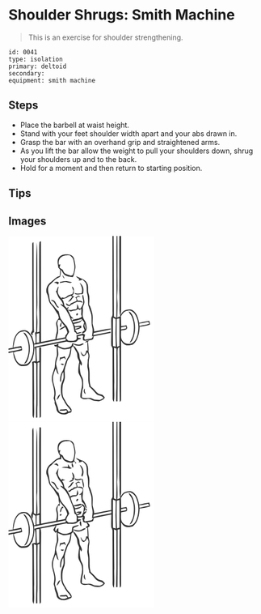 # Shoulder Shrugs: Smith Machine
> This is an exercise for shoulder strengthening.

``` 
id: 0041 
type: isolation 
primary: deltoid 
secondary:  
equipment: smith machine 
``` 

## Steps

 - Place the barbell at waist height.
 - Stand with your feet shoulder width apart and your abs drawn in.
 - Grasp the bar with an overhand grip and straightened arms.
 - As you lift the bar allow the weight to pull your shoulders down, shrug your shoulders up and to the back.
 - Hold for a moment and then return to starting position.

## Tips


## Images

<svg width="288" height="275pt" viewBox="0 0 216 275" xmlns="http://www.w3.org/2000/svg">
  <g fill="#FFF">
    <path d="M0 0h154.34c.09 36.65-.11 73.31.19 109.96-.14 3.7.79 7.89-1.87 10.94-.24 8.37.32 16.74-.01 25.12.03 5.54-.42 11.08 0 16.62 1.01 1.6 2.09 3.3 1.89 5.3.09 24.38.01 48.76.18 73.14-.11 1.79.95 3.29 1.82 4.75 1.31-9.57.01-19.24.54-28.85-.11-17.21-.4-34.43-.33-51.64 1.19.42 2.38.83 3.57 1.26-.1 19.14.09 38.28-.04 57.42-.37 6.99-.3 13.99-.3 20.99.47-.01 1.43-.04 1.9-.06.19-22.31.33-44.62.16-66.94-.02-3.91-.44-7.89.37-11.74.74-.62 1.52-1.19 2.32-1.73.57 27.01-.14 54.06.58 81.07 2.67-1.2 1.83-4.29 2-6.6-.19-28 .13-56-.11-83.99 1.51 2.06 2.91 4.36 5.19 5.67 3.33 2.23 7.47 1.07 11.13.55 3.16-1.13 5.06-4.27 6.7-7.02 3.15-6.06 4.3-12.95 4.51-19.71 5.2-.97 10.63-1.36 15.54-3.41-.25-1.84-.74-3.62-1.21-5.41-5.03.7-10.03 1.71-14.96 2.96-1.34-6.77-3.24-14.38-9.32-18.48-3.51-2.35-7.89-1.24-11.61-.08-3.34 1.18-5.08 4.49-7.01 7.2 1.46-4.97 1.13-10.15 1.11-15.26-.02-34.01.01-68.02-.01-102.03H216v275H0V173.38c2.33-.43 4.65-.89 6.94-1.49.4 6.93 2.64 14.48 8.28 18.94 3.33 2.84 7.9 1.84 11.82 1.32 3.53-1.12 5.71-4.56 7.17-7.77.24-.15.73-.44.97-.59 2.29-6.23 3.02-12.79 3.58-19.35 1.3 2.31 1.17 4.98 1.26 7.53.15 4.52.29 9.04.36 13.56-1.82-.05-3.63.14-5.19 1.15.24 2.44.35 4.89.36 7.34.07 23.67.01 47.34.17 71.01-.1 1.8.94 3.33 1.8 4.82 1.34-9.56.03-19.22.55-28.82-.12-17.9-.36-35.79-.36-53.68 1.2.41 2.41.82 3.61 1.24-.1 19.79.09 39.58-.04 59.37-.36 7.01-.31 14.03-.3 21.05l1.9-.04c.07-6.32-.22-12.65.22-18.96.15-20.74-.27-41.5.07-62.24l2.93-.6c-.3 27.45-.27 54.93.18 82.38 1.35-.73 2.28-1.81 1.98-3.44.03-33.66-.07-67.32.19-100.99-.68-.03-2.02-.11-2.69-.14-.06 6.61.02 13.21-.04 19.82-.84.36-2.52 1.07-3.36 1.42-.63-6.98-.76-13.98-.92-20.98 15.02-2.39 29.78-6.16 44.75-8.81 4.1 1.44 8.57.52 12.83.53 2.16.06 3.2-2.05 4.54-3.36 1.31-.84 3.14-.67 4.23-1.88-.88-1.58-6.16-.01-4.49-3.22 2.13-.75 4.46-1.11 6.7-1.37 1.68.7.26 2.91.39 4.25.08.97.11 1.96.36 2.92 2.25 1.47 4.91.6 7.3.06 2.57-.13 5.62.31 7.6-1.72.61-1.3.67-2.77.95-4.16 7.5-1.38 14.94-3.07 22.45-4.43.87-.44 3.83-.2 2.59-1.83-.25-.09-.75-.26-1-.35-8.25 1.58-16.46 3.4-24.73 4.9.16-.79.46-2.35.61-3.13 8.46-2.02 17.05-3.45 25.5-5.46-.06-.27-.17-.79-.23-1.06-8.25.46-16.36 2.98-24.54 4.33.08-4-1.54-7.67-2.36-11.5-.09-5.65.88-11.45-.82-16.95-1.23-3.93-2.05-8.09-4.4-11.55.26-5.19 1.11-10.59-.56-15.63-1.84-4.66.04-9.81-1.65-14.51-1.31-3.46-4.23-6.28-7.69-7.59-3.28-1.27-6.28-3.19-9.66-4.24 1.34 1.91 3.21 3.31 5.12 4.61-.26.44-.78 1.34-1.04 1.78 1.89-.13 3.99.08 5.31-1.61 2.04 1.85 4.26 3.63 5.69 6.03 1.76 5.32.34 11.14 2.02 16.49 1.37 4.93.8 10.09 1.13 15.13 1.33 4.75 3.21 9.35 4.57 14.1 1.04 6.31-.15 12.82 1.43 19.07 1.2 4.57.18 9.28-.31 13.87l1.79-.6c-.73 1.11-1.37 2.29-2.23 3.32-3.2.97-6.57 1.13-9.83 1.84-.37-.48-1.12-1.42-1.49-1.9.56-1.84 1.08-3.7 1.54-5.57-1.09-.57-2.18-1.14-3.28-1.7-3 1.34-6.25 1.93-9.43 2.71-.38 2.38 1.36 6.12-1.66 7.32-3.32 1.57-7.09.58-10.6.66-1-.99-2.01-1.99-3.02-2.97-.07-3.89 2.69-6.74 4.32-10.01-.62-2.85-2.19-5.35-3.26-8.04-2.97-3.07-5.76-6.3-8.22-9.79-2.66-3.68-2.92-8.39-4.14-12.62-4.02-3.04-6.35-7.63-10.08-10.95-3.88-3.79-3.22-9.69-4.53-14.54-1.11-4.28-2.18-9.38.86-13.14 2.47-2.61 5.27-4.89 7.7-7.54 2.2-2.46 5.48-3.33 8.19-5.04 1.3-3.23.8-6.88 1.06-10.29 1.83 2.28 3.17 4.91 5.1 7.11 3.5 3 8.36 3.14 12.71 3.69 2.09-3.17 2.32-6.97 3.24-10.53 1.69-5.44-.25-10.9-1.27-16.24-.62-3.94-4.5-6.82-8.39-6.84-5.06-.53-11.18-.07-14.29 4.57-3.23 4.4-1.35 10.02-.81 14.94.91 1.03 1.82 2.07 2.73 3.11-.16 3.1-.3 6.19-.54 9.28-5.99 1.18-9.55 6.44-14.24 9.8-4.76 3.83-7.56 10.96-4.74 16.73 1.6 3.21 1.93 6.79 2.82 10.21.77 3.16 3.16 5.48 5.15 7.91 3.26 3.95 5.29 8.73 8.46 12.74.41 1.57.82 3.14 1.24 4.72-1.48 2.57-3.89 4.86-4.23 7.93.16 3.92 1.93 7.74 1.15 11.73-.72 3.94-1.92 7.79-2.13 11.82-7.1 1.47-14.26 2.67-21.33 4.25-.19-49.75.04-99.51-.17-149.26-.52.27-1.55.8-2.06 1.07-.59 5.04-.37 10.13-.46 15.2-.2 27.01.1 54.01-.05 81.02.57 12.2.31 24.42.24 36.63-.84.24-2.51.71-3.35.95.22-7.58.87-15.18.14-22.76-.39-3.61-.36-7.24-.08-10.85.58-7.67.3-15.35.21-23.03.01-18.67.11-37.35-.01-56.02-.09-6.84-.19-13.69-.96-20.49-1.29 44.07.14 88.17-.67 132.24-.42.73-2.15 1.24-1.63 2.4 1.05 4.7.66 9.52.69 14.28-.5.3-1.51.89-2.01 1.18-.94-3.6-1.94-7.19-2.94-10.77-2.91-3.12-4.62-7.9-9.17-9-4.38-.91-9.59.09-12.57 3.68-5.51 5.91-6.77 14.38-7.13 22.15-2.13.29-4.25.63-6.36 1.03l-.01-.76V0m35.31 13.96c.11 41.35-.04 82.69.2 124.04.36 2.76-2.45 4.6-2.17 7.39.62.47 1.85 1.42 2.46 1.89.02-.92.05-2.77.07-3.69 1.05-.43 2.52-.93 2.05-2.4-.48-6.03-.13-12.1-.45-18.14-.08-33.35-.14-66.7-.2-100.05-.04-4.61.11-9.22-.23-13.82-2.11.78-1.58 3.07-1.73 4.78m44.64 43.93c.67 1.96 1.39 4.02 3.12 5.31-.09-2.24-1.6-3.85-3.12-5.31m-3.32 10.04c-.07.4-.23 1.21-.31 1.62 2.26-.37 4.47-.94 6.72-1.32 3.88-.9 7.74 2.96 11.32.25-2.34-.5-4.63-1.18-6.97-1.62-3.63-.61-7.21.48-10.76 1.07m-9.17 1.37c2.27-.4 4.09.71 5.59 2.27 1.04-.48 1.38-1.64 1.85-2.58-1.86-2.13-5.5-1.46-7.44.31m38.27.15c2.51 4.61 5.13 9.96 2.81 15.23-3.45.45-7.03.99-10.43-.03.06.19.19.59.26.78 3.29 2.56 7.1.39 10.8.73 2.34-.34 1.94-3.4 2.16-5.17.53-4.48-1.86-9.13-5.6-11.54m-35.37 12.5c2.07 3.86 2.81 8.47 6.06 11.62 2.4 2.31 3.99 5.25 4.85 8.46-1.51-.56-3.04-1.06-4.63-1.31 2.99 3.16 6.96 5.41 9.18 9.27 2.15 3.97 4.87 7.72 6 12.15 1.19 4.19 3.5 7.96 4.79 12.11.63 2.67.8 5.42 1.46 8.09 1.87.29 2.77 1.31 2.73 3.07 2.95-.46 5.87-1.36 8.33-3.12-2.43-.22-4.83.37-7.06 1.28-1.14-1.71-2.24-3.45-3.34-5.18 3.37 1.1 6.46-1.46 9.56-2.44-.26-1.04-.34-2.1-.21-3.18-3.09.04-6.11.68-9.15 1.13-.75-1.18-1.37-2.44-2.03-3.66 3.1-.48 6.2-1.14 9.11-2.34 1.42-1.08 2.32-2.68 3.46-4.01 1 1.39 2.02 2.79 3.02 4.19-.57 1.98-1.37 3.92-1.56 5.98.61 1.89 1.52 3.66 2.22 5.51-1.09 1.36-4.98 2.43-3.1 4.55 2.7-.39 4.78-2.72 5.72-5.16.82-2.97-.08-6.04-.63-8.99-.57-3.7-3.62-6.36-4.47-9.96-1.28-3.91.34-7.99-.22-11.97-.62-3.91 2.68-7.14 2.32-11.02-.47-3.24-1.36-6.39-1.87-9.62-.18-.05-.55-.16-.73-.21-1.52 3.16 1.14 6.44.84 9.74.5 3.97-2.18 7.19-3.94 10.47-.7-.1-2.1-.31-2.8-.42-.23-2.22-1.24-4.18-2.43-6.02-.11 2.41.54 5.11-1 7.21-1.93 1.14-4.39.08-6.41 1.09-2.44 1.32-5.04-.33-7.51-.68.56-.46 1.67-1.39 2.22-1.85-.03-.43-.11-1.31-.15-1.74-.8.66-1.6 1.33-2.39 2-1.11-1.17-2.24-2.32-3.4-3.44-.88-3.44-.98-7.4-3.82-9.96 2.77-1 5.88-1.18 8.36-2.9 1.55-1.09 3.31-1.81 5.09-2.42.59.58 1.19 1.17 1.77 1.76-1.85 2.8-4.42 5.04-6.16 7.9 1.6-.88 3.14-1.86 4.69-2.83.97-2.18 2.47-4.02 4.53-5.24-1.14-.51-2.26-1.04-3.36-1.61 1.1-1.2 2.84-2.38 2.71-4.25.02-3.13.86-7.65-2.77-9.12.45 2.2 1.15 4.36 2.28 6.31-.51 1.59-1.05 3.18-1.57 4.77-3.28.92-6.6 1.86-9.16 4.24-1.81 1.84-4.4 1.55-6.56.51l-.36 2c-1.83-2.12-3.81-4.22-4.81-6.89-1.96-3.52.06-7.41.35-11.08-2.56 1.68-1.62 5.5-4.05 7.21m28.72 8.92c1.37 1.35 2.99 3.65 1.54 5.48-2.69 1.06-5.28 2.34-7.94 3.47-.66.84-1.31 1.69-1.95 2.55-1.88-.51-3.54-1.52-4.99-2.82-.89 3.16 2.97 3.82 5.19 4.35 1.32-1.49 2.86-2.76 4.86-3.18l1.51-1.43c1.67-.39 3.28-.99 4.73-1.93 2.82.11 5.6.65 8.31 1.42-1.18-3.25-4.86-2.92-7.67-3-.53-1.34-1.05-2.68-1.57-4.01.79-.7 1.57-1.4 2.36-2.1 1.21.42 2.43.81 3.66 1.17-1.03-.94-2.1-1.82-3.17-2.71-1.55 1.04-2.93 2.5-4.87 2.74m-36.34 4.09c1.86 1.23 4.19 2 5.39 4.01 1.67 2.41 2.64 5.42 5.1 7.19.48-.16 1.43-.49 1.91-.66-3.67-1.82-4.09-6.25-6.7-9.03-1.41-1.67-3.73-1.53-5.7-1.51m51.13 63.17c.79-.32 2.36-.97 3.15-1.29.11 4.34.36 8.67.53 13.01-.49-.1-1.46-.28-1.95-.38-.56 2.31-.96 4.86-2.73 6.61-3.15.63-4.11-3.27-5.62-5.27.53 2.4.9 5.32 3.12 6.81 3.41.98 5.3-2.9 6.4-5.41 3.01 3.3 2.03 7.59.92 11.42.29 4.33-1.37 8.63-.07 12.89 2.17 8.15-.66 16.74 2.26 24.76-.07.37-.21 1.11-.29 1.48 3.84 3.31 7.23 7.06 10.45 10.95 2.98 3.54 8.72 2.03 11.02 6.29-1.74.89-3.37 2-5.16 2.8-2.62.38-5.26-.41-7.89-.29-2.58-1.13-5.08-2.83-8.01-2.77-3.67-.11-7.5.93-10.99-.65-.08-4.74-.02-9.61 1.87-14.06.03-4.21.3-8.45-.36-12.63-.49-2.72-2.3-4.93-3.22-7.5-1.16-5.28-1.83-10.73-1.07-16.12.42.83 1.27 2.49 1.69 3.33 2.72-2.91-.14-6.3-1.35-9.16-1.8-3.34-.48-7.52-2.64-10.69-2.34-3.45-3.81-7.93-7.85-9.8l.26-2.45c4.28 3.7 10.51 3.27 15 .22.64-2.36-2.43-.57-3.48-.25-3.57 1.91-7.49.23-11.09-.63-2.52-1.7-2.37 1.73-3.23 3.24-2.16 2.29-5.5 2.75-8.45 3.3-3.99.78-7.51-1.57-11.05-2.98v-3.57c-1.34.38-2.44 1.18-3.4 2.15l-2.49-.36c-.85 2.07 2.44 3.81 3.89 2.11-1.36 5.51 1.22 11.32-1 16.66-1.75 4.66-1.9 9.68-2.31 14.58-1.99 6.95-5.78 14.06-3.8 21.46 1.86 7.89 4.79 16.18 2.1 24.26.54 1.66 1.1 3.31 1.65 4.97-1.08 3.62 1.88 6.54 2.38 9.96-.29 8.62 11.94 11.87 17.84 7.15 1.34-.4 3.09-.09 4.11-1.23 1.11-1.22.43-2.96.53-4.43-1.74-2.34-3.49-4.68-5.61-6.69-2.25-3.18-3.82-6.78-6-10.01-2.6-5.64-2.1-12.1-1.42-18.11.38-4.14 3.01-7.7 3.13-11.89.2-3.65-.28-7.3-.16-10.96.43-4.84 2.8-9.21 3.88-13.91.91-2.69 3.12-4.71 4.14-7.35 1.38-3.82 1.77-7.89 1.82-11.92.91-.92 1.83-1.83 2.74-2.75 1.4 3.13 3.22 6.05 4.96 9 1.8 2.97.57 6.78 2.2 9.83.84 1.98 2.43 3.95 1.62 6.23-.93 4.54-1.33 9.21-1.16 13.83 1.35 4.52 4.81 8.22 5.29 13.04 1.83 8.27-3.19 16.04-2.09 24.33 1.58.95 3.14 2.13 5.01 2.4 2.74.32 5.44-.88 8.17-.44 2.5.63 4.61 2.27 7.11 2.9 2.34.22 4.66.53 7 .79 3.32-1.23 7.45-2.1 8.86-5.81-1.1-1.3-2.11-2.69-3.38-3.82-2.19-.84-4.74-.74-6.67-2.21-3.38-2.26-5.26-6.07-8.55-8.43-.87-.86-2.3-1.36-2.54-2.7-2.34-7.81-.83-16.08-1.81-24.06-1.33-6.24-1.34-12.83.19-19.03.58-3.04-1.6-5.74-1.45-8.75.25-4.69-.22-9.36-.88-14l2.16-1.07c-2.68-.46-5.22.15-6.23 3.07m.73 76.07c-.41-1.46-.9-2.9-1.4-4.33.08-1.32.14-2.65.15-3.97-2.58 2.21-1.67 6.79 1.25 8.3z"/>
    <path d="M156.14 0h4.28c-.49 40.35.34 80.71-.3 121.05-1.18-.54-2.35-1.09-3.53-1.64-.26-39.8-.09-79.61-.45-119.41zM161.67 0h3c-.21 26.98.1 53.97-.07 80.95.5 9.68.35 19.38.29 29.07-.05 3.05.32 6.08.98 9.06-1.45.56-2.9 1.11-4.34 1.66-.02-8.27.93-16.55.12-24.8-.39-3.61-.38-7.25-.09-10.86.73-9.71.09-19.43.22-29.15 0-18.64.15-37.29-.11-55.93zM77.85 31.78c3.58-3.34 8.74-3.25 13.3-3.18 2.73 2.06 5.43 4.61 5.49 8.3 1.97 6.72 1.71 14.05-1 20.53-.68.34-2.04 1-2.71 1.33-2.93-.82-5.89-1.61-8.6-3-2.02-1.2-2.83-3.56-3.66-5.62-1.64-1.05-3.25-2.15-4.84-3.28.35-1.65.77-3.29 1.22-4.92-.6.12-1.8.37-2.39.49-.39-3.76.07-8.1 3.19-10.65zM105.89 109.44l2.25-1.65c.11 2.81.08 5.64-.17 8.45.26.77.77 2.31 1.03 3.07-3.49 3.76-9.28 3.19-13.82 4.87l-.85 1.75c-.35-1.44-.76-2.85-1.18-4.26l3.65 1.04c-1.27-1.55-2.91-2.73-4.19-4.25-1.84-2.9-2.89-6.21-4.35-9.31 1 .69 1.94 1.46 2.81 2.31 2.39.96 4.47-1.14 6.87-1.04 1.96.05 3.58-1.02 5.07-2.15.96.38 1.92.78 2.88 1.17m-14.55 4.46c.44.38.44.38 0 0m10.91.46c-1.33.25-2.15 2.18-1.19 3.21 1.61.74 3.14-2.95 1.19-3.21zM177.06 110.74c4.36-1.63 8.32 1.98 10.82 5.18 5.33 8.57 6.08 19.43 3.95 29.13-1.26 5.4-3.57 11.46-8.89 14.02-4.29 1.16-9.32 1.08-12.45-2.56-4.74-4.14-3.03-10.77-3.31-16.28 2.95-1.45 8.61.17 9.13-4.22-.29-1.33-.72-2.62-1.12-3.91-2.59.55-5.21.94-7.81 1.47-.22-4.87-.09-9.75-.34-14.61 1.92-4.03 5.15-8.12 10.02-8.22m1.53.87c.49 2.98 3.2 4.79 4.34 7.48 3.8 8.03 3.96 17.33 2.54 25.95-.73 4.82-3.48 8.87-5.56 13.15 2.09-.95 3.68-2.69 4.5-4.83 4.52-10.31 4.63-22.31.97-32.89-1.35-3.49-3.11-7.31-6.79-8.86zM155.21 121.13c1.3.58 2.63 1.1 3.88 1.81.42 6.67-.18 13.35-.18 20.03-.15 7 .54 13.99.43 21-1.38-.32-2.76-.66-4.13-1-.1-13.94-.19-27.89 0-41.84zM160.69 124.41c-.46-2.36 2.57-1.88 4.02-2.48.11 13.62-.01 27.24.02 40.85-.84.35-2.53 1.06-3.37 1.41-1.25-13.22-.62-26.52-.67-39.78zM94.82 126.27c5.03-.31 9.74-2.27 14.59-3.48-2.12 5.08-8.79 4.06-13.12 5.89-.49-.8-.98-1.61-1.47-2.41zM73.69 124.24c.71.04 2.12.11 2.83.15.78 1.18 1.61 2.34 2.44 3.51-2.03 1.48-2.43 3.89-2.5 6.25l1.63.44c.12-2.21.51-4.4 1.06-6.54 1.33 1.95 2.74 3.85 4.43 5.5-2.73 1.71-6.21 2.67-7.99 5.55 3.22-.59 5.98-2.43 8.62-4.25 1.2 2.3 2.51 4.61 3.05 7.17.78 3.19-3.73 4.57-2.92 7.91-4.36.9-8.73 1.69-13.09 2.6.6-2.93 1.45-5.79 2.22-8.68.64-4.31.22-8.74-.83-12.96-.64-2.27.53-4.48 1.05-6.65zM194.2 129.6c4.54-.21 8.93-1.45 13.36-2.38.5.92 1.01 1.83 1.53 2.75-4.62 1.91-9.85 1.71-14.53 3.53l-.36-3.9zM113.41 129.73c.61 2.85 1.12 5.73 1.52 8.62-1.4-2.68-2.85-5.58-1.52-8.62z"/>
    <path d="M167.2 135.33c2.33-.47 4.65-.98 6.99-1.44.35.9.61 1.83.78 2.78-2.53.86-5.18 1.27-7.81 1.68l.04-3.02zM98.7 135.38c2.46-.31 4.95-.81 7.42-.27-2.24.96-4.5 1.92-6.87 2.5-.14-.55-.41-1.67-.55-2.23zM14.48 144.6c2.42-2.79 6.28-2.89 9.65-3.53 6 2.15 9.64 8.08 11.11 14.04 2.99 9.16 1.86 19.28-2.06 27.97-1.42 2.65-3.24 5.55-6.16 6.67-3.83.33-8.41 1.77-11.56-1.28-5.07-3.78-5.63-10.46-7.95-15.84 3.93-2.15 8.62-1.8 12.75-3.43-.13-2.15-.5-4.27-1.28-6.29-3.92.84-7.86 1.57-11.8 2.31 1.51-7.09 1.84-15.19 7.3-20.62m7.46-1.51c2.6 3.69 5.57 7.29 6.58 11.82 2.98 11.4 2.09 24.61-5.29 34.22 3.86-.46 4.87-4.78 6.16-7.79 3.24-10.25 3.16-21.77-1.04-31.73-1.4-2.71-2.81-6.43-6.41-6.52zM41.75 144.7c1-.16 2.99-.47 3.99-.62.01 4.52.02 9.05.06 13.57l-4.19.51c.06-4.49-.02-8.98.14-13.46zM41.59 160.45c14.38-3.24 28.88-5.9 43.37-8.62l.04 2.88c-13.46 2.31-26.72 5.56-40.15 8.01-2.31.38-4.6.89-6.76 1.84.02-1.28.02-2.56 0-3.84 1.17-.04 2.34-.13 3.5-.27z"/>
    <path d="M0 168.51c5.94-.9 11.77-2.59 17.75-3.18.49.48 1.46 1.45 1.94 1.93-6.43 1.91-13.08 3.01-19.69 4.13v-2.88zM73.01 164.71c2.67.94 5.14 2.4 7.86 3.18 3.8.51 7.54-.73 11.24-1.42-.68 4.68-1.34 9.55-3.94 13.62-3.7 5.69-4.67 12.6-7.29 18.76-3.02 4.77-4.73 10.36-4.21 16.04.26.41.78 1.24 1.03 1.66.97-5.1.4-10.74 3.79-15.08.14 3.46.8 7.03-.16 10.43-.9 3.05-2.56 5.85-3.09 9.01-.99 8.24-.49 17.26 4.73 24.1 2.2 5.46 6.93 9.11 9.88 14.09-1.33.55-2.75.79-4.16.96-.88-1.33-1.37-4.06-3.56-3.54-2.84.42-5.77.21-8.57.73-.23.3-.7.92-.94 1.23 3.48.27 7.02.74 10.41-.4.32.99 1.58 2.25.16 3.01-3.9 2.82-11.12.93-12.15-4.07-.97-7.08-6.56-13.57-4.31-20.9 1.59-9.61-4.97-18.45-3.52-28.04.8-3.97 2.08-7.86 3.82-11.52 1.66 2.66 1.34 6.82 4.46 8.37-1.65-4.93-2.59-10.03-3.88-15.05.21-4.48 1.89-8.62 3.19-12.84.63-4.1-.6-8.23-.79-12.33m3.49 15.11c-.18 1.83-.34 3.66-.39 5.5.56-1.09 1.07-2.2 1.56-3.31 1.71-.49 3.43-.96 5.14-1.47.79 1 1.61 1.97 2.47 2.91-.46-1.82-1.08-3.6-1.72-5.36-2.23 1.03-4.59 1.75-7.06 1.73m1.14 9.27c.55 2.19 2.42 2.22 4.27 1.78.57-2.64-2.8-1.35-4.27-1.78m-6 53.64c3.04-1.81 4-5.32 5.54-8.27-3.56.92-4.5 5.24-5.54 8.27z"/>
  </g>
  <g fill="#333">
    <path d="M154.34 0h1.8c.36 39.8.19 79.61.45 119.41 1.18.55 2.35 1.1 3.53 1.64.64-40.34-.19-80.7.3-121.05h1.25c.26 18.64.11 37.29.11 55.93-.13 9.72.51 19.44-.22 29.15-.29 3.61-.3 7.25.09 10.86.81 8.25-.14 16.53-.12 24.8 1.44-.55 2.89-1.1 4.34-1.66-.66-2.98-1.03-6.01-.98-9.06.06-9.69.21-19.39-.29-29.07.17-26.98-.14-53.97.07-80.95h2.59c.02 34.01-.01 68.02.01 102.03.02 5.11.35 10.29-1.11 15.26 1.93-2.71 3.67-6.02 7.01-7.2 3.72-1.16 8.1-2.27 11.61.08 6.08 4.1 7.98 11.71 9.32 18.48 4.93-1.25 9.93-2.26 14.96-2.96.47 1.79.96 3.57 1.21 5.41-4.91 2.05-10.34 2.44-15.54 3.41-.21 6.76-1.36 13.65-4.51 19.71-1.64 2.75-3.54 5.89-6.7 7.02-3.66.52-7.8 1.68-11.13-.55-2.28-1.31-3.68-3.61-5.19-5.67.24 27.99-.08 55.99.11 83.99-.17 2.31.67 5.4-2 6.6-.72-27.01-.01-54.06-.58-81.07-.8.54-1.58 1.11-2.32 1.73-.81 3.85-.39 7.83-.37 11.74.17 22.32.03 44.63-.16 66.94-.47.02-1.43.05-1.9.06 0-7-.07-14 .3-20.99.13-19.14-.06-38.28.04-57.42-1.19-.43-2.38-.84-3.57-1.26-.07 17.21.22 34.43.33 51.64-.53 9.61.77 19.28-.54 28.85-.87-1.46-1.93-2.96-1.82-4.75-.17-24.38-.09-48.76-.18-73.14.2-2-.88-3.7-1.89-5.3-.42-5.54.03-11.08 0-16.62.33-8.38-.23-16.75.01-25.12 2.66-3.05 1.73-7.24 1.87-10.94-.3-36.65-.1-73.31-.19-109.96m22.72 110.74c-4.87.1-8.1 4.19-10.02 8.22.25 4.86.12 9.74.34 14.61 2.6-.53 5.22-.92 7.81-1.47.4 1.29.83 2.58 1.12 3.91-.52 4.39-6.18 2.77-9.13 4.22.28 5.51-1.43 12.14 3.31 16.28 3.13 3.64 8.16 3.72 12.45 2.56 5.32-2.56 7.63-8.62 8.89-14.02 2.13-9.7 1.38-20.56-3.95-29.13-2.5-3.2-6.46-6.81-10.82-5.18m-21.85 10.39c-.19 13.95-.1 27.9 0 41.84 1.37.34 2.75.68 4.13 1 .11-7.01-.58-14-.43-21 0-6.68.6-13.36.18-20.03-1.25-.71-2.58-1.23-3.88-1.81m5.48 3.28c.05 13.26-.58 26.56.67 39.78.84-.35 2.53-1.06 3.37-1.41-.03-13.61.09-27.23-.02-40.85-1.45.6-4.48.12-4.02 2.48m33.51 5.19l.36 3.9c4.68-1.82 9.91-1.62 14.53-3.53-.52-.92-1.03-1.83-1.53-2.75-4.43.93-8.82 2.17-13.36 2.38m-27 5.73l-.04 3.02c2.63-.41 5.28-.82 7.81-1.68-.17-.95-.43-1.88-.78-2.78-2.34.46-4.66.97-6.99 1.44zM46.12 8.84c.51-.27 1.54-.8 2.06-1.07.21 49.75-.02 99.51.17 149.26 7.07-1.58 14.23-2.78 21.33-4.25.21-4.03 1.41-7.88 2.13-11.82.78-3.99-.99-7.81-1.15-11.73.34-3.07 2.75-5.36 4.23-7.93-.42-1.58-.83-3.15-1.24-4.72-3.17-4.01-5.2-8.79-8.46-12.74-1.99-2.43-4.38-4.75-5.15-7.91-.89-3.42-1.22-7-2.82-10.21-2.82-5.77-.02-12.9 4.74-16.73 4.69-3.36 8.25-8.62 14.24-9.8.24-3.09.38-6.18.54-9.28-.91-1.04-1.82-2.08-2.73-3.11-.54-4.92-2.42-10.54.81-14.94 3.11-4.64 9.23-5.1 14.29-4.57 3.89.02 7.77 2.9 8.39 6.84 1.02 5.34 2.96 10.8 1.27 16.24-.92 3.56-1.15 7.36-3.24 10.53-4.35-.55-9.21-.69-12.71-3.69-1.93-2.2-3.27-4.83-5.1-7.11-.26 3.41.24 7.06-1.06 10.29-2.71 1.71-5.99 2.58-8.19 5.04-2.43 2.65-5.23 4.93-7.7 7.54-3.04 3.76-1.97 8.86-.86 13.14 1.31 4.85.65 10.75 4.53 14.54 3.73 3.32 6.06 7.91 10.08 10.95 1.22 4.23 1.48 8.94 4.14 12.62 2.46 3.49 5.25 6.72 8.22 9.79 1.07 2.69 2.64 5.19 3.26 8.04-1.63 3.27-4.39 6.12-4.32 10.01 1.01.98 2.02 1.98 3.02 2.97 3.51-.08 7.28.91 10.6-.66 3.02-1.2 1.28-4.94 1.66-7.32 3.18-.78 6.43-1.37 9.43-2.71 1.1.56 2.19 1.13 3.28 1.7-.46 1.87-.98 3.73-1.54 5.57.37.48 1.12 1.42 1.49 1.9 3.26-.71 6.63-.87 9.83-1.84.86-1.03 1.5-2.21 2.23-3.32l-1.79.6c.49-4.59 1.51-9.3.31-13.87-1.58-6.25-.39-12.76-1.43-19.07-1.36-4.75-3.24-9.35-4.57-14.1-.33-5.04.24-10.2-1.13-15.13-1.68-5.35-.26-11.17-2.02-16.49-1.43-2.4-3.65-4.18-5.69-6.03-1.32 1.69-3.42 1.48-5.31 1.61.26-.44.78-1.34 1.04-1.78-1.91-1.3-3.78-2.7-5.12-4.61 3.38 1.05 6.38 2.97 9.66 4.24 3.46 1.31 6.38 4.13 7.69 7.59 1.69 4.7-.19 9.85 1.65 14.51 1.67 5.04.82 10.44.56 15.63 2.35 3.46 3.17 7.62 4.4 11.55 1.7 5.5.73 11.3.82 16.95.82 3.83 2.44 7.5 2.36 11.5 8.18-1.35 16.29-3.87 24.54-4.33.06.27.17.79.23 1.06-8.45 2.01-17.04 3.44-25.5 5.46-.15.78-.45 2.34-.61 3.13 8.27-1.5 16.48-3.32 24.73-4.9.25.09.75.26 1 .35 1.24 1.63-1.72 1.39-2.59 1.83-7.51 1.36-14.95 3.05-22.45 4.43-.28 1.39-.34 2.86-.95 4.16-1.98 2.03-5.03 1.59-7.6 1.72-2.39.54-5.05 1.41-7.3-.06-.25-.96-.28-1.95-.36-2.92-.13-1.34 1.29-3.55-.39-4.25-2.24.26-4.57.62-6.7 1.37-1.67 3.21 3.61 1.64 4.49 3.22-1.09 1.21-2.92 1.04-4.23 1.88-1.34 1.31-2.38 3.42-4.54 3.36-4.26-.01-8.73.91-12.83-.53-14.97 2.65-29.73 6.42-44.75 8.81.16 7 .29 14 .92 20.98.84-.35 2.52-1.06 3.36-1.42.06-6.61-.02-13.21.04-19.82.67.03 2.01.11 2.69.14-.26 33.67-.16 67.33-.19 100.99.3 1.63-.63 2.71-1.98 3.44-.45-27.45-.48-54.93-.18-82.38l-2.93.6c-.34 20.74.08 41.5-.07 62.24-.44 6.31-.15 12.64-.22 18.96l-1.9.04c-.01-7.02-.06-14.04.3-21.05.13-19.79-.06-39.58.04-59.37-1.2-.42-2.41-.83-3.61-1.24 0 17.89.24 35.78.36 53.68-.52 9.6.79 19.26-.55 28.82-.86-1.49-1.9-3.02-1.8-4.82-.16-23.67-.1-47.34-.17-71.01-.01-2.45-.12-4.9-.36-7.34 1.56-1.01 3.37-1.2 5.19-1.15-.07-4.52-.21-9.04-.36-13.56-.09-2.55.04-5.22-1.26-7.53-.56 6.56-1.29 13.12-3.58 19.35-.24.15-.73.44-.97.59-1.46 3.21-3.64 6.65-7.17 7.77-3.92.52-8.49 1.52-11.82-1.32-5.64-4.46-7.88-12.01-8.28-18.94-2.29.6-4.61 1.06-6.94 1.49v-1.99c6.61-1.12 13.26-2.22 19.69-4.13-.48-.48-1.45-1.45-1.94-1.93-5.98.59-11.81 2.28-17.75 3.18v-2.59l.01.76c2.11-.4 4.23-.74 6.36-1.03.36-7.77 1.62-16.24 7.13-22.15 2.98-3.59 8.19-4.59 12.57-3.68 4.55 1.1 6.26 5.88 9.17 9 1 3.58 2 7.17 2.94 10.77.5-.29 1.51-.88 2.01-1.18-.03-4.76.36-9.58-.69-14.28-.52-1.16 1.21-1.67 1.63-2.4.81-44.07-.62-88.17.67-132.24.77 6.8.87 13.65.96 20.49.12 18.67.02 37.35.01 56.02.09 7.68.37 15.36-.21 23.03-.28 3.61-.31 7.24.08 10.85.73 7.58.08 15.18-.14 22.76.84-.24 2.51-.71 3.35-.95.07-12.21.33-24.43-.24-36.63.15-27.01-.15-54.01.05-81.02.09-5.07-.13-10.16.46-15.2m31.73 22.94c-3.12 2.55-3.58 6.89-3.19 10.65.59-.12 1.79-.37 2.39-.49-.45 1.63-.87 3.27-1.22 4.92 1.59 1.13 3.2 2.23 4.84 3.28.83 2.06 1.64 4.42 3.66 5.62 2.71 1.39 5.67 2.18 8.6 3 .67-.33 2.03-.99 2.71-1.33 2.71-6.48 2.97-13.81 1-20.53-.06-3.69-2.76-6.24-5.49-8.3-4.56-.07-9.72-.16-13.3 3.18m-4.16 92.46c-.52 2.17-1.69 4.38-1.05 6.65 1.05 4.22 1.47 8.65.83 12.96-.77 2.89-1.62 5.75-2.22 8.68 4.36-.91 8.73-1.7 13.09-2.6-.81-3.34 3.7-4.72 2.92-7.91-.54-2.56-1.85-4.87-3.05-7.17-2.64 1.82-5.4 3.66-8.62 4.25 1.78-2.88 5.26-3.84 7.99-5.55-1.69-1.65-3.1-3.55-4.43-5.5-.55 2.14-.94 4.33-1.06 6.54l-1.63-.44c.07-2.36.47-4.77 2.5-6.25-.83-1.17-1.66-2.33-2.44-3.51-.71-.04-2.12-.11-2.83-.15M14.48 144.6c-5.46 5.43-5.79 13.53-7.3 20.62 3.94-.74 7.88-1.47 11.8-2.31.78 2.02 1.15 4.14 1.28 6.29-4.13 1.63-8.82 1.28-12.75 3.43 2.32 5.38 2.88 12.06 7.95 15.84 3.15 3.05 7.73 1.61 11.56 1.28 2.92-1.12 4.74-4.02 6.16-6.67 3.92-8.69 5.05-18.81 2.06-27.97-1.47-5.96-5.11-11.89-11.11-14.04-3.37.64-7.23.74-9.65 3.53m27.27.1c-.16 4.48-.08 8.97-.14 13.46l4.19-.51c-.04-4.52-.05-9.05-.06-13.57-1 .15-2.99.46-3.99.62m-.16 15.75c-1.16.14-2.33.23-3.5.27.02 1.28.02 2.56 0 3.84 2.16-.95 4.45-1.46 6.76-1.84 13.43-2.45 26.69-5.7 40.15-8.01l-.04-2.88c-14.49 2.72-28.99 5.38-43.37 8.62z"/>
    <path d="M35.31 13.96c.15-1.71-.38-4 1.73-4.78.34 4.6.19 9.21.23 13.82.06 33.35.12 66.7.2 100.05.32 6.04-.03 12.11.45 18.14.47 1.47-1 1.97-2.05 2.4-.02.92-.05 2.77-.07 3.69-.61-.47-1.84-1.42-2.46-1.89-.28-2.79 2.53-4.63 2.17-7.39-.24-41.35-.09-82.69-.2-124.04zM79.95 57.89c1.52 1.46 3.03 3.07 3.12 5.31-1.73-1.29-2.45-3.35-3.12-5.31zM76.63 67.93c3.55-.59 7.13-1.68 10.76-1.07 2.34.44 4.63 1.12 6.97 1.62-3.58 2.71-7.44-1.15-11.32-.25-2.25.38-4.46.95-6.72 1.32.08-.41.24-1.22.31-1.62zM67.46 69.3c1.94-1.77 5.58-2.44 7.44-.31-.47.94-.81 2.1-1.85 2.58-1.5-1.56-3.32-2.67-5.59-2.27zM105.73 69.45c3.74 2.41 6.13 7.06 5.6 11.54-.22 1.77.18 4.83-2.16 5.17-3.7-.34-7.51 1.83-10.8-.73-.07-.19-.2-.59-.26-.78 3.4 1.02 6.98.48 10.43.03 2.32-5.27-.3-10.62-2.81-15.23z"/>
    <path d="M70.36 81.95c2.43-1.71 1.49-5.53 4.05-7.21-.29 3.67-2.31 7.56-.35 11.08 1 2.67 2.98 4.77 4.81 6.89l.36-2c2.16 1.04 4.75 1.33 6.56-.51 2.56-2.38 5.88-3.32 9.16-4.24.52-1.59 1.06-3.18 1.57-4.77-1.13-1.95-1.83-4.11-2.28-6.31 3.63 1.47 2.79 5.99 2.77 9.12.13 1.87-1.61 3.05-2.71 4.25 1.1.57 2.22 1.1 3.36 1.61-2.06 1.22-3.56 3.06-4.53 5.24-1.55.97-3.09 1.95-4.69 2.83 1.74-2.86 4.31-5.1 6.16-7.9-.58-.59-1.18-1.18-1.77-1.76-1.78.61-3.54 1.33-5.09 2.42-2.48 1.72-5.59 1.9-8.36 2.9 2.84 2.56 2.94 6.52 3.82 9.96 1.16 1.12 2.29 2.27 3.4 3.44.79-.67 1.59-1.34 2.39-2 .04.43.12 1.31.15 1.74-.55.46-1.66 1.39-2.22 1.85 2.47.35 5.07 2 7.51.68 2.02-1.01 4.48.05 6.41-1.09 1.54-2.1.89-4.8 1-7.21 1.19 1.84 2.2 3.8 2.43 6.02.7.11 2.1.32 2.8.42 1.76-3.28 4.44-6.5 3.94-10.47.3-3.3-2.36-6.58-.84-9.74.18.05.55.16.73.21.51 3.23 1.4 6.38 1.87 9.62.36 3.88-2.94 7.11-2.32 11.02.56 3.98-1.06 8.06.22 11.97.85 3.6 3.9 6.26 4.47 9.96.55 2.95 1.45 6.02.63 8.99-.94 2.44-3.02 4.77-5.72 5.16-1.88-2.12 2.01-3.19 3.1-4.55-.7-1.85-1.61-3.62-2.22-5.51.19-2.06.99-4 1.56-5.98-1-1.4-2.02-2.8-3.02-4.19-1.14 1.33-2.04 2.93-3.46 4.01-2.91 1.2-6.01 1.86-9.11 2.34.66 1.22 1.28 2.48 2.03 3.66 3.04-.45 6.06-1.09 9.15-1.13-.13 1.08-.05 2.14.21 3.18-3.1.98-6.19 3.54-9.56 2.44 1.1 1.73 2.2 3.47 3.34 5.18 2.23-.91 4.63-1.5 7.06-1.28-2.46 1.76-5.38 2.66-8.33 3.12.04-1.76-.86-2.78-2.73-3.07-.66-2.67-.83-5.42-1.46-8.09-1.29-4.15-3.6-7.92-4.79-12.11-1.13-4.43-3.85-8.18-6-12.15-2.22-3.86-6.19-6.11-9.18-9.27 1.59.25 3.12.75 4.63 1.31-.86-3.21-2.45-6.15-4.85-8.46-3.25-3.15-3.99-7.76-6.06-11.62m35.53 27.49c-.96-.39-1.92-.79-2.88-1.17-1.49 1.13-3.11 2.2-5.07 2.15-2.4-.1-4.48 2-6.87 1.04-.87-.85-1.81-1.62-2.81-2.31 1.46 3.1 2.51 6.41 4.35 9.31 1.28 1.52 2.92 2.7 4.19 4.25l-3.65-1.04c.42 1.41.83 2.82 1.18 4.26l.85-1.75c4.54-1.68 10.33-1.11 13.82-4.87-.26-.76-.77-2.3-1.03-3.07.25-2.81.28-5.64.17-8.45l-2.25 1.65m-11.07 16.83c.49.8.98 1.61 1.47 2.41 4.33-1.83 11-.81 13.12-5.89-4.85 1.21-9.56 3.17-14.59 3.48m18.59 3.46c-1.33 3.04.12 5.94 1.52 8.62-.4-2.89-.91-5.77-1.52-8.62m-14.71 5.65c.14.56.41 1.68.55 2.23 2.37-.58 4.63-1.54 6.87-2.5-2.47-.54-4.96-.04-7.42.27z"/>
    <path d="M99.08 90.87c1.94-.24 3.32-1.7 4.87-2.74 1.07.89 2.14 1.77 3.17 2.71-1.23-.36-2.45-.75-3.66-1.17-.79.7-1.57 1.4-2.36 2.1.52 1.33 1.04 2.67 1.57 4.01 2.81.08 6.49-.25 7.67 3-2.71-.77-5.49-1.31-8.31-1.42-1.45.94-3.06 1.54-4.73 1.93l-1.51 1.43c-2 .42-3.54 1.69-4.86 3.18-2.22-.53-6.08-1.19-5.19-4.35 1.45 1.3 3.11 2.31 4.99 2.82.64-.86 1.29-1.71 1.95-2.55 2.66-1.13 5.25-2.41 7.94-3.47 1.45-1.83-.17-4.13-1.54-5.48zM62.74 94.96c1.97-.02 4.29-.16 5.7 1.51 2.61 2.78 3.03 7.21 6.7 9.03-.48.17-1.43.5-1.91.66-2.46-1.77-3.43-4.78-5.1-7.19-1.2-2.01-3.53-2.78-5.39-4.01zM178.59 111.61c3.68 1.55 5.44 5.37 6.79 8.86 3.66 10.58 3.55 22.58-.97 32.89-.82 2.14-2.41 3.88-4.5 4.83 2.08-4.28 4.83-8.33 5.56-13.15 1.42-8.62 1.26-17.92-2.54-25.95-1.14-2.69-3.85-4.5-4.34-7.48zM91.34 113.9c.44.38.44.38 0 0zM102.25 114.36c1.95.26.42 3.95-1.19 3.21-.96-1.03-.14-2.96 1.19-3.21zM21.94 143.09c3.6.09 5.01 3.81 6.41 6.52 4.2 9.96 4.28 21.48 1.04 31.73-1.29 3.01-2.3 7.33-6.16 7.79 7.38-9.61 8.27-22.82 5.29-34.22-1.01-4.53-3.98-8.13-6.58-11.82zM113.87 158.13c1.01-2.92 3.55-3.53 6.23-3.07l-2.16 1.07c.66 4.64 1.13 9.31.88 14-.15 3.01 2.03 5.71 1.45 8.75-1.53 6.2-1.52 12.79-.19 19.03.98 7.98-.53 16.25 1.81 24.06.24 1.34 1.67 1.84 2.54 2.7 3.29 2.36 5.17 6.17 8.55 8.43 1.93 1.47 4.48 1.37 6.67 2.21 1.27 1.13 2.28 2.52 3.38 3.82-1.41 3.71-5.54 4.58-8.86 5.81-2.34-.26-4.66-.57-7-.79-2.5-.63-4.61-2.27-7.11-2.9-2.73-.44-5.43.76-8.17.44-1.87-.27-3.43-1.45-5.01-2.4-1.1-8.29 3.92-16.06 2.09-24.33-.48-4.82-3.94-8.52-5.29-13.04-.17-4.62.23-9.29 1.16-13.83.81-2.28-.78-4.25-1.62-6.23-1.63-3.05-.4-6.86-2.2-9.83-1.74-2.95-3.56-5.87-4.96-9-.91.92-1.83 1.83-2.74 2.75-.05 4.03-.44 8.1-1.82 11.92-1.02 2.64-3.23 4.66-4.14 7.35-1.08 4.7-3.45 9.07-3.88 13.91-.12 3.66.36 7.31.16 10.96-.12 4.19-2.75 7.75-3.13 11.89-.68 6.01-1.18 12.47 1.42 18.11 2.18 3.23 3.75 6.83 6 10.01 2.12 2.01 3.87 4.35 5.61 6.69-.1 1.47.58 3.21-.53 4.43-1.02 1.14-2.77.83-4.11 1.23-5.9 4.72-18.13 1.47-17.84-7.15-.5-3.42-3.46-6.34-2.38-9.96-.55-1.66-1.11-3.31-1.65-4.97 2.69-8.08-.24-16.37-2.1-24.26-1.98-7.4 1.81-14.51 3.8-21.46.41-4.9.56-9.92 2.31-14.58 2.22-5.34-.36-11.15 1-16.66-1.45 1.7-4.74-.04-3.89-2.11l2.49.36c.96-.97 2.06-1.77 3.4-2.15v3.57c3.54 1.41 7.06 3.76 11.05 2.98 2.95-.55 6.29-1.01 8.45-3.3.86-1.51.71-4.94 3.23-3.24 3.6.86 7.52 2.54 11.09.63 1.05-.32 4.12-2.11 3.48.25-4.49 3.05-10.72 3.48-15-.22l-.26 2.45c4.04 1.87 5.51 6.35 7.85 9.8 2.16 3.17.84 7.35 2.64 10.69 1.21 2.86 4.07 6.25 1.35 9.16-.42-.84-1.27-2.5-1.69-3.33-.76 5.39-.09 10.84 1.07 16.12.92 2.57 2.73 4.78 3.22 7.5.66 4.18.39 8.42.36 12.63-1.89 4.45-1.95 9.32-1.87 14.06 3.49 1.58 7.32.54 10.99.65 2.93-.06 5.43 1.64 8.01 2.77 2.63-.12 5.27.67 7.89.29 1.79-.8 3.42-1.91 5.16-2.8-2.3-4.26-8.04-2.75-11.02-6.29-3.22-3.89-6.61-7.64-10.45-10.95.08-.37.22-1.11.29-1.48-2.92-8.02-.09-16.61-2.26-24.76-1.3-4.26.36-8.56.07-12.89 1.11-3.83 2.09-8.12-.92-11.42-1.1 2.51-2.99 6.39-6.4 5.41-2.22-1.49-2.59-4.41-3.12-6.81 1.51 2 2.47 5.9 5.62 5.27 1.77-1.75 2.17-4.3 2.73-6.61.49.1 1.46.28 1.95.38-.17-4.34-.42-8.67-.53-13.01-.79.32-2.36.97-3.15 1.29m-40.86 6.58c.19 4.1 1.42 8.23.79 12.33-1.3 4.22-2.98 8.36-3.19 12.84 1.29 5.02 2.23 10.12 3.88 15.05-3.12-1.55-2.8-5.71-4.46-8.37a49.793 49.793 0 0 0-3.82 11.52c-1.45 9.59 5.11 18.43 3.52 28.04-2.25 7.33 3.34 13.82 4.31 20.9 1.03 5 8.25 6.89 12.15 4.07 1.42-.76.16-2.02-.16-3.01-3.39 1.14-6.93.67-10.41.4.24-.31.71-.93.94-1.23 2.8-.52 5.73-.31 8.57-.73 2.19-.52 2.68 2.21 3.56 3.54 1.41-.17 2.83-.41 4.16-.96-2.95-4.98-7.68-8.63-9.88-14.09-5.22-6.84-5.72-15.86-4.73-24.1.53-3.16 2.19-5.96 3.09-9.01.96-3.4.3-6.97.16-10.43-3.39 4.34-2.82 9.98-3.79 15.08-.25-.42-.77-1.25-1.03-1.66-.52-5.68 1.19-11.27 4.21-16.04 2.62-6.16 3.59-13.07 7.29-18.76 2.6-4.07 3.26-8.94 3.94-13.62-3.7.69-7.44 1.93-11.24 1.42-2.72-.78-5.19-2.24-7.86-3.18z"/>
    <path d="M76.5 179.82c2.47.02 4.83-.7 7.06-1.73.64 1.76 1.26 3.54 1.72 5.36-.86-.94-1.68-1.91-2.47-2.91-1.71.51-3.43.98-5.14 1.47-.49 1.11-1 2.22-1.56 3.31.05-1.84.21-3.67.39-5.5zM77.64 189.09c1.47.43 4.84-.86 4.27 1.78-1.85.44-3.72.41-4.27-1.78zM114.6 234.2c-2.92-1.51-3.83-6.09-1.25-8.3-.01 1.32-.07 2.65-.15 3.97.5 1.43.99 2.87 1.4 4.33zM71.64 242.73c1.04-3.03 1.98-7.35 5.54-8.27-1.54 2.95-2.5 6.46-5.54 8.27z"/>
  </g>
</svg>

<svg width="288" height="275pt" viewBox="0 0 216 275" xmlns="http://www.w3.org/2000/svg">
  <g fill="#FFF">
    <path d="M0 0h154.34c.07 36.68-.07 73.37.17 110.05.2 1.83-.92 3.29-1.84 4.73-.1 5.28-.07 10.57 0 15.85-8.53 1.3-16.95 3.18-25.42 4.82.07-3.98-1.51-7.63-2.35-11.43-.11-5.68.87-11.52-.84-17.06-1.23-3.91-2.04-8.05-4.39-11.5.25-5.2 1.12-10.61-.56-15.67-1.82-4.63.02-9.75-1.64-14.43-1.02-3.21-3.83-5.31-6.35-7.33-3.92-.86-7.16-3.4-10.98-4.56 1.32 1.91 3.16 3.32 5.06 4.61-.24.47-.74 1.42-.99 1.9 1.89-.22 3.94-.17 5.36-1.67 2 1.83 4.19 3.58 5.6 5.94 1.81 5.34.34 11.19 2.04 16.57 1.37 4.89.8 10.03 1.12 15.04 1.1 3.79 2.43 7.52 3.71 11.26 2 5.07 1.07 10.62 1.47 15.93.05 4.06 1.73 7.94 1.37 12.03-.17 2.62-.55 5.23-.85 7.85.44-.13 1.31-.38 1.74-.5-.72 1.09-1.36 2.23-2.18 3.25-3.2.95-6.57 1.12-9.83 1.82-.38-.47-1.14-1.42-1.52-1.89 1.36-2.53 2.03-5.72-1-7.36 2.02-1.66 3.83-3.58 4.96-5.97-1.4.49-2.77 1.01-4.15 1.55.82-1.68 1.66-3.35 2.51-5.01-.82-1.42-1.38-2.95-1.78-4.54-.71-.68-1.43-1.37-2.14-2.04-1.3-.32-2.6-.64-3.88-.98-3.34 1.02-6.75 1.75-10.13 2.6-1.93-3.73-3.49-7.63-4.29-11.76 1.22-.5 2.44-1.01 3.66-1.51 2.34-.17 5.09-.09 6.6-2.25 2.22-2.09.34-5.18-.57-7.45-.08 2.66-.3 5.36-1.36 7.84-3.22-.33-6.42.15-9.21 1.84-1.89-4.82-4.17-9.66-8.22-13.06-.78-3.49-1.3-7.23-3.81-10 1.66-.46 3.33-.84 5.01-1.23-1.69-.57-3.39-1.11-5.07-1.69-.17.53-.49 1.59-.65 2.12-2.33-2.89-4.97-5.93-5.49-9.74.08-2.88.82-5.68 1.03-8.55-1.36 2.51-2.5 5.13-3.71 7.71 1.71 3.9 2.81 8.21 5.82 11.37 2.33 2.37 3.95 5.28 4.95 8.43-1.57-.45-3.15-.89-4.74-1.28 2.76 2.84 6.19 5.02 8.5 8.28 3.39 5.02 6.1 10.49 7.85 16.3 2.54 5.34 4.5 10.91 5.07 16.83 4.9 1.62 2.73 7.4 3.3 11.25-3.71 2.55-8.24 1.91-12.46 1.72-1-1-2.01-2-3.02-2.99-.04-3.89 2.71-6.74 4.33-10.01-1.37-6.97-6.91-11.64-10.97-17.05-3.07-3.8-3.4-8.84-4.66-13.37-2.43-2.01-4.53-4.36-6.34-6.94-1.91-2.72-5.18-4.47-6.14-7.81-1.41-4.48-1.51-9.24-2.8-13.75-1.16-4.13-.4-9.08 3.16-11.82 4.77-3.9 8.54-10.58 15.65-9.77.21-1.55.41-3.1.62-4.65 1.62 2.75 2.74 6.3 5.98 7.59 3 1.71 6.5 2.03 9.89 2.08-1.22 2.46-.76 5.12.86 7.26 2.08-1.93-.1-4.76-.68-6.89 1.05-1.17 4.08-3.73 4.17-.33l.32 1.1c.43-.05 1.28-.14 1.71-.18-.32-.37-.96-1.12-1.28-1.5-.67-.88-1.33-1.76-2.01-2.62.58-3.4 1.21-6.79 1.67-10.21.65-4.44-1.14-8.71-1.8-13.04-.68-4.39-5.22-7.16-9.46-6.92-5.65-.74-12.55 1.18-14.51 7.15-1.31 5.27-.32 11.25 2.93 15.66-.06.82-.19 2.45-.26 3.27-3.4.74-6.45 2.56-8.83 5.07-2.71 2.93-6.52 4.74-8.67 8.17-2.04 3.58-3.69 7.94-1.93 11.98 1.55 3.41 2.4 7.03 3.08 10.7.84 4.51 4.76 7.32 7.1 11 2.39 3.42 4.12 7.27 6.85 10.44 1.16 3.95.12 8.51 2.71 11.97-.12-1.2-.34-3.61-.45-4.81 2.34 3.5 4.87 6.88 7.83 9.88 1.17 3.09 3.15 5.98 3.44 9.33-.83 2.42-2.9 4.29-3.29 6.93-3.62.8-7.27 1.47-10.92 2.2.88-4.71.83-9.57-.26-14.23-.81-2.61.11-5.22.78-7.73.69.03 2.08.1 2.78.13-.21-.7-.62-2.09-.83-2.79-1.9-.08-2.26 2.52-3.35 3.69-2.22 2.71-1.48 6.26-.73 9.36 1.03 4.03.09 8.14-.83 12.09-7.46 1.36-14.92 2.75-22.33 4.36-.11-46.34-.11-92.69-.06-139.03-.08-1.81.57-4.6-2.23-3.66-.92 26.54-.26 53.11-.41 79.66-.22 15.82.52 31.62.31 47.45-1.07.41-2.13.82-3.19 1.23.84-10.92-1.17-21.79.05-32.69-.03-23.99.01-47.98-.04-71.97-.07-7.49-.16-15.01-.96-22.47-1.05 31.8-.32 63.64-.49 95.45.46 10.65-.23 21.28-.16 31.93-1.17-.47-2.34-.95-3.51-1.43-.43-36.14-.23-72.29-.39-108.43-.11-6.08.31-12.18-.44-18.23-1.15 1.49-1.63 3.3-1.52 5.17.1 39.33-.03 78.67.17 118.01-.12 2.1-1.34 3.92-1.89 5.93.01 2.1 1.29 3.89 2.11 5.74.26-2.25.49-4.5.73-6.75 1.24.66 2.45 1.38 3.62 2.16.42 4.4.02 8.84.16 13.26-.52.32-1.54.95-2.05 1.26-1.48-6.74-3.64-14-9.27-18.48-4.92-3.16-12.22-1.7-15.84 2.83-5.1 5.92-6.37 14.07-6.65 21.63-2.14.33-4.27.68-6.39 1.09l-.01-.77V0m67.42 63.17c2.23-.16 4.09.8 5.63 2.31 2.73-1.09-.65-2.99-1.69-4.08-1.33.55-2.65 1.14-3.94 1.77m20.88-.38c.05 1.01.14 3.03.19 4.04-3.26-.23-6.58-.22-9.72.82 3.64.94 7.53.05 11.06 1.62 1.64.88 3.14-.22 4.55-1-3.39.18-4.34-3.32-6.08-5.48m17.44.69c1.41 3.45 4.07 6.57 3.6 10.54.73 2.54-2.82 5.6.21 7.22 3.47-5.74 2.05-14.18-3.81-17.76M94.3 74.84c.59 2.92 1.82 5.73 1.69 8.76-.45-.32-1.34-.96-1.78-1.28.08 1.14 1.03 2.18.67 3.34-1.8 1.03-3.81 1.78-5.15 3.45 2.45-.55 5.77-.71 6.85-3.44 2.59-3.41 1-8.51-2.28-10.83m5.47 11.24c2.86 2.05 6.19-.44 9.22-.73.64 4.25 1.53 8.46 2.53 12.64 1.79-4.23-.71-8.7-1.22-12.95-1.09-.25-2.17-.51-3.24-.78-2.9 1.26-5.89.98-8.58-.66-.25 1.17 0 2.17 1.29 2.48m3.76 2.41c-1.41.84-2.77 1.78-4.23 2.55 1.45 1.47 2.47 3.65 1.37 5.64-1.27.18-2.54.32-3.81.4l-1.25 1.77c-.91.29-1.82.58-2.73.88-1.24 1.6-2.86 2.68-5.02 2.41 1 .63 2 1.26 3.01 1.9 1.31-1.56 2.85-2.94 4.92-3.31.38-.36 1.12-1.08 1.49-1.43 1.68-.39 3.3-1.01 4.76-1.94 2.67.22 5.56.12 7.81 1.81 1.36 3.21-1.68 7.26-4.69 8.55.28.21.84.64 1.11.85l1.48-1.24c.21 3.66.75 7.29 1.22 10.92 2.29 1.73 4.19 4.05 4.83 6.91.1 1.4 1.28 2.04 2.35 2.69-.84-4.68-2.69-9.04-5.64-12.77-1.46-5.79 1.71-11.64-.12-17.34-2.17-2.03-5.08-2.04-7.79-1.22a11.01 11.01 0 0 0-1.76-4.96c1.81-1.87 4.07-1.57 6.34-.96-1.19-.71-2.22-2.01-3.65-2.11m-40.84.46c2.97 1.42 5.67 3.39 6.94 6.54 1.29 1.84 2.64 5.92 5.52 4.08-3.83-1.99-4.14-6.77-7.14-9.51-1.45-1.33-3.51-1.04-5.32-1.11m29.49 4.04c-.81 2.02-3.66 2.55-3.68 4.94 1.55-.9 3.07-1.86 4.59-2.82 1.24-2.14 2.76-4.09 4.14-6.14-2.44.22-4 1.97-5.05 4.02m10.19 21.17c-1.17.52-2.24 2.21-1.32 3.38 1.7.81 4.05-4.11 1.32-3.38M76.61 134.1c2.92-.87 1.08-7.22 5.37-6.46-.46-.61-1.37-1.81-1.83-2.42-2.46 2.2-3.79 5.6-3.54 8.88m38.18-2.81c1.16 1.54 1.87-1.54 1.27-2.31-.88-2.05-1.83 1.57-1.27 2.31m-38.53 7.51c1.07 1.05 3.18-.6 2.37-1.87-1.07-.99-3.21.57-2.37 1.87zM156.15 0h4.27c-.58 38.34.49 76.69-.38 115.02-1.15-.53-2.29-1.07-3.42-1.61-.39-37.8-.07-75.61-.47-113.41zM161.67 0h3c-.17 21.99-.01 43.98-.02 65.97.06 7.35-.26 14.7.22 22.05.5 8.34-.81 16.83.98 25.07-1.4.54-2.81 1.08-4.22 1.61.76-8.55.03-17.1-.27-25.64.98-12.33.26-24.69.43-37.04-.01-17.34.13-34.68-.12-52.02z"/>
    <path d="M167.25 0H216v275H0V167.39c2.34-.44 4.68-.91 6.98-1.51.3 6.93 2.61 14.47 8.23 18.93 3.31 2.86 7.87 1.86 11.78 1.35 3.55-1.09 5.72-4.53 7.19-7.73.26-.17.76-.51 1.01-.69 2.29-6.21 3-12.76 3.58-19.31 2.28 6.7 1.03 14.07 1.6 21.06-1.83.04-3.63.31-5.29 1.11.53 5.47.44 10.96.47 16.45.08 20.33-.01 40.65.14 60.98.16 3.97-.87 8.43 1.84 11.8 1.33-9.57.03-19.24.54-28.85-.16-19.89-.37-39.78-.41-59.68 1.2.43 2.41.86 3.61 1.29.03 18.12.05 36.25.05 54.38.15 10.68-.55 21.35-.34 32.04.48-.01 1.43-.04 1.9-.05.07-6.34-.22-12.68.22-19.01.19-22.64-.36-45.31.13-67.94.72-.26 2.16-.79 2.88-1.06-.4 22.02-.08 44.05-.16 66.08.25 7.54-.11 15.09.39 22.62 1.21-.89 2.2-2 1.91-3.61.11-33.34-.18-66.69.22-100.03.09-2.67-.12-5.36-.89-7.93 7.59-1.35 15.15-2.88 22.72-4.34-1.31 2.08-2.82 4.06-3.84 6.31 1.02 1.57 2.27 2.97 3.47 4.4.5-.36 1.5-1.1 2-1.47-.95 5.89 1.19 12.03-1.13 17.71-1.57 4.45-1.58 9.2-2.15 13.83-1.43 5.48-4.05 10.73-4.31 16.46.13 6.19 2.8 11.94 3.56 18.03.39 3.77.11 7.6-.78 11.28.47 1.59.94 3.17 1.4 4.76-.43 4.26 2.41 7.82 2.84 11.95.36 4.43 5.19 6.93 9.18 7.28 4.3.68 8.19-1.61 12.07-3.05 1.47-.74 1.27-2.82.86-4.14-1.67-3.95-5.52-6.38-7.45-10.18-2.2-4.11-5.33-7.91-5.76-12.73-.6-6.32-.35-12.91 2.1-18.84 2.39-5.53.69-11.59 1.24-17.36.65-4.12 2.33-7.98 3.52-11.95.98-3.65 4-6.33 4.92-10 1-3.33 1.16-6.83 1.33-10.28.88-.9 1.76-1.79 2.64-2.67 1.42 2.86 3.07 5.61 4.67 8.38 1.98 3.11 1.05 7.07 2.58 10.35.75 2 2.15 3.97 1.54 6.21-.73 4.59-1.46 9.26-1.07 13.92 1.47 4.84 5.15 8.88 5.4 14.11 1.41 7.8-3.5 15.11-2.07 22.91 2.22 3.34 6.72 2.82 10.18 2.34 4.6-.79 8.14 3.34 12.7 3.19 4.92 1.14 10.55-.97 13.29-5.26-1.2-1.31-2.28-2.76-3.69-3.85-2.32-.96-5.04-1.02-7.06-2.65-2.85-2.2-4.76-5.35-7.54-7.62-1.26-1.18-2.98-2.12-3.29-3.97-2.06-7.88-.48-16.14-1.75-24.12-1.1-5.61-1.07-11.47.13-17.06.96-3.71-1.41-7.18-1.17-10.89.06-4.27-.27-8.54-.93-12.76.59-.29 1.79-.86 2.38-1.14.04-.83.08-1.65.13-2.47a156.3 156.3 0 0 1-3.4-3.92c2.51-.41 5.2-.25 7.55-1.35 1.94-.82 1.52-3.34 2.09-5 8.72-1.55 17.35-3.51 26.05-5.16-.01 6.42-.51 12.86-.08 19.28 1.23 1.92 2 4.1 1.84 6.41.18 23.67.02 47.35.2 71.02.17 3.98-.89 8.47 1.84 11.84 1.32-9.54.03-19.19.54-28.77-.14-19.25-.36-38.5-.4-57.75 1.22.46 2.44.92 3.67 1.38-.13 17.43.03 34.87-.02 52.3.15 10.68-.56 21.34-.34 32.02.48 0 1.42-.02 1.9-.03.38-28.42.1-56.85.21-85.28.75-.11 2.27-.33 3.03-.43-.44 17.24-.04 34.49-.17 51.74.38 11.56-.28 23.15.42 34.71 2.47-1.4 1.83-4.33 1.94-6.68-.2-29.99.15-60-.14-89.98 1.38 1.84 2.65 3.83 4.54 5.19 3.72 2.82 8.83 1.74 12.95.57 7.87-6.12 9.64-16.93 10.07-26.3 5.21-.91 10.58-1.45 15.56-3.34-.25-1.86-.75-3.67-1.22-5.48-5.04.71-10.04 1.72-14.97 2.95-1.34-6.76-3.24-14.36-9.29-18.45-3.52-2.39-7.93-1.26-11.66-.09-3.27 1.16-5 4.38-6.89 7.04.54-2.68 1.08-5.37 1.04-8.11-.08-34.34 0-68.69-.05-103.03zM77.8 31.82c3.58-3.38 8.77-3.28 13.36-3.23 2.72 2.06 5.42 4.62 5.48 8.3 2.07 6.75 1.51 14.02-1 20.57-.94.43-1.88.86-2.82 1.3-2.9-.84-5.86-1.63-8.55-3.03-1.96-1.24-2.77-3.54-3.6-5.58-1.65-1.06-3.26-2.18-4.85-3.33.36-1.63.78-3.25 1.23-4.86-.6.11-1.8.34-2.4.46-.38-3.73.08-8.05 3.15-10.6z"/>
    <path d="M171.08 107.18c2.54-2.43 6.27-2.51 9.56-2.89 4.06 1.66 7.43 4.87 9.1 8.94 4.12 9.72 4.22 21.01.57 30.88-1.46 3.58-3.64 7.27-7.3 8.93-4.32 1.21-9.42 1.12-12.56-2.57-4.69-4.16-2.98-10.75-3.27-16.23 2.7-.75 5.54-.95 8.18-1.85 1.64-1.92.5-4.25-.16-6.28-2.6.54-5.23.93-7.83 1.45-.21-4.86-.08-9.74-.33-14.6 1.16-2.04 2.25-4.21 4.04-5.78m7.55-1.57c.4 2.98 3.16 4.76 4.28 7.44 3.81 8.02 3.99 17.32 2.56 25.95-.71 4.84-3.5 8.9-5.54 13.23 2.03-1.01 3.64-2.7 4.46-4.82 4.11-9.32 4.56-20.02 1.97-29.82-1.36-4.54-3.1-9.81-7.73-11.98zM155.17 115.26c1.3.45 2.59.9 3.89 1.35.45 7.13-.17 14.27-.16 21.4-.09 6.66.55 13.31.44 19.97-1.38-.33-2.75-.66-4.12-1.01-.15-13.9-.15-27.81-.05-41.71zM160.81 116.93c1.28-.42 2.59-.69 3.9-1 .09 13.7.04 27.39-.01 41.08-1.18.29-2.37.57-3.55.85-.75-13.63-.66-27.3-.34-40.93zM194.21 123.62c4.5-.25 8.87-1.47 13.27-2.35.61.95 1.21 1.9 1.8 2.86-4.84 1.39-9.93 1.74-14.71 3.36l-.36-3.87zM97.14 124.7c4.17 1.47 8.44-.94 12.3-2.33-1.16 4.72-6.87 4.34-10.55 5.73-.57-1.14-1.15-2.27-1.75-3.4z"/>
    <path d="M98.8 129.75c4-.74 9.11-1.2 10.6-5.73.65.61 1.97 1.82 2.63 2.42-.12 2.74-.55 5.44-.94 8.14-1.09 1.5-1.19 3.58-2.52 4.89-2.16.44-5.11 1.42-6.59-.91 1.82-.73 3.7-1.33 5.42-2.28.36-1.13.67-2.28.95-3.43-2.66.34-6.1-.67-7.94 1.83 1.87.15 3.75.24 5.63.31-1.53.67-2.96 1.5-4.41 2.32-1.48-2.3-2.48-4.84-2.83-7.56zM167.21 129.32c2.21-.42 4.39-1.07 6.64-1.23 1.04.59 1.39 1.45 1.02 2.59-2.49.9-5.12 1.26-7.72 1.64.01-.75.04-2.25.06-3zM126.62 137.58c8.67-1.86 17.35-3.72 26.07-5.4.01.82.04 2.47.05 3.29-8.97 1.66-17.87 3.71-26.86 5.27.19-.79.55-2.37.74-3.16zM17.43 136.27c3.04-.04 6.49-2.4 9.13-.01 6.93 4 8.99 12.46 10.16 19.79.77 8.52-.84 17.75-5.93 24.76-2.53 3.94-7.61 3.4-11.67 3.52-4-1.01-6.76-4.61-8.33-8.23-1.45-3.04-1.68-6.5-3.26-9.48 3.93-2.13 8.61-1.81 12.73-3.42-.16-2.15-.51-4.27-1.28-6.29-3.92.85-7.86 1.58-11.81 2.3 1.6-8.19 2.31-18.15 10.26-22.94m4.52.81c5.42 6.36 8.4 14.6 8.07 22.99.44 8.25-1.89 16.53-6.78 23.2 3.8-.72 4.9-4.88 6.16-7.97 3.17-10 3.12-21.17-.73-30.98-1.47-2.92-2.86-7.06-6.72-7.24zM41.76 138.7c.99-.16 2.98-.47 3.98-.63.01 4.53.02 9.06.06 13.58l-4.19.51c.06-4.49-.02-8.98.15-13.46zM102.99 142.22c2.65-.25 5.25-.93 7.92-1.07-.37.74-1.1 2.21-1.46 2.95.28.3.85.91 1.14 1.21-.02.56-.05 1.68-.06 2.24 1.28 1.82 3.57 1.6 5.55 1.74.55 1.51 1.29 2.94 2.15 4.3-1.81.79-3.37 1.95-3.46 4.08.56-.21 1.69-.65 2.25-.87.1 4.33.35 8.67.55 13-.5-.07-1.48-.21-1.97-.28-.54 2.26-1.01 4.68-2.59 6.49-2.76.9-4.37-2.47-5-4.61-.22.01-.67.04-.89.05.97 2.27 1.26 5.53 3.97 6.42 3.18-.06 4.54-3.29 5.74-5.7 1.36 2.28 2.76 4.88 1.71 7.59-1.39 3.61-.52 7.48-1.37 11.18-.48 2.6.49 5.15.86 7.71 1.44 7.5-.89 15.31 1.85 22.63l-.28 1.46c1.82 1.73 3.66 3.44 5.46 5.2 2.39 2.29 3.9 5.49 6.87 7.18 2.94 2.04 7.33 1.21 9.13 4.88-1.75.9-3.39 2.01-5.19 2.81-2.61.36-5.23-.42-7.86-.3-2.6-1.14-5.12-2.85-8.07-2.77-3.65-.1-7.46.91-10.94-.64.04-3.68-.15-7.45.93-11.02 1.57-4.84 1.1-10.05.69-15.03-.35-3.66-3.35-6.39-3.72-10.03-.93-4.7-1.32-9.5-.68-14.26.43.84 1.3 2.52 1.74 3.36 2.64-2.96-.17-6.3-1.39-9.19-1.8-3.33-.48-7.51-2.64-10.68-2.31-3.5-3.87-7.84-7.84-9.83l.24-2.41c5.52 4.84 13.28 2.18 18.49-1.71-2.47-1.62-4.62.97-6.9 1.69-3.89 2.16-8.1-.27-12.11-.63.91-4.59 6.83-2.92 8.79-6.54-3.2.53-6.46 1.13-9.37 2.62-1.23 2.14-.77 4.92-1.36 7.3-2.98 1.85-6.38 3.03-9.89 3.25-3.6.3-6.72-1.84-9.95-3.08.03-1.83.04-3.66.04-5.48-2.2.59-2.52 3.04-3.55 4.73-2.96-2.58.5-5.66.56-8.73 5.02-1.33 10.19-1.97 15.24-3.13.47.24 1.4.71 1.87.94 3.62-.17 7.31.43 10.89-.41 3.25-.65 4.58-4.59 8.1-4.76 1.94-1.96-2.72-1.69-3.97-1.49-.05-.59-.17-1.77-.22-2.36m3.22 5.02c-.86 2.61-.49 6.04 1.96 7.69.13-1.65.08-3.28-.15-4.9-.39-1.08-.03-3.38-1.81-2.79m8.28 86.93c-.83-2.66-1.42-5.39-1.23-8.19-2.47 2.22-1.53 6.61 1.23 8.19z"/>
    <path d="M52.15 152.12c10.95-2.02 21.84-4.37 32.81-6.3l.04 2.89c-12.79 2.19-25.4 5.26-38.16 7.62-2.95.59-5.97.98-8.75 2.22.02-1.28.02-2.55 0-3.83 4.82-.03 9.35-1.84 14.06-2.6zM0 162.43c6.23-.92 12.36-2.35 18.55-3.46l.2 2.53c-6.1 1.87-12.48 2.75-18.75 3.91v-2.98zM41.42 159.21c1.48-.2 2.95-.43 4.42-.66-.33 6.73.17 13.49-.23 20.22-1.1.48-2.24.9-3.4 1.25-.4-6.94-.62-13.87-.79-20.81zM73.02 164.69c2.64.96 5.1 2.41 7.81 3.19 3.81.53 7.57-.71 11.27-1.41-.66 4.42-1.21 9.03-3.54 12.94-3.68 5.59-5.01 12.26-7.21 18.48-1.99 3.82-4.35 7.66-4.56 12.08-.07 2.23-.76 4.78.86 6.64 1.06-5.1.43-10.77 3.83-15.14.15 3.45.8 7.01-.14 10.41-.9 3.05-2.57 5.86-3.09 9.02-.99 8.24-.51 17.27 4.73 24.11 2.19 5.48 6.96 9.11 9.86 14.12-1.34.5-2.74.75-4.16.93-.89-1.34-1.39-4.14-3.62-3.53-3.13.91-7.21-.81-9.56 1.85 3.3.44 6.63.63 9.92-.04.54.47 1.61 1.43 2.15 1.91-3.32 2.71-8.48 2.93-11.69-.07-2.17-1.5-1.86-4.38-2.67-6.61-1.4-4.2-3.16-8.29-4.16-12.62.02-2.68 1.04-5.24.97-7.92-.28-6.02-2.3-11.73-3.64-17.55-1.4-6.53 1.05-13.03 3.64-18.93 1.67 2.66 1.36 6.83 4.45 8.38-1.61-4.94-2.59-10.04-3.86-15.07.29-3.68 1.23-7.26 2.54-10.69 1.91-4.66 0-9.68-.13-14.48m3.46 15.14c-.17 1.83-.32 3.66-.37 5.5.57-1.1 1.09-2.23 1.59-3.36 1.71-.46 3.42-.93 5.12-1.41.77 1 1.61 1.96 2.5 2.86-.49-1.86-1.21-3.64-1.95-5.41-2.12 1.21-4.45 1.86-6.89 1.82m1.19 9.3c.43 2.48 4.08 2.76 4.61.23-1.53-.11-3.07-.18-4.61-.23m-6.01 53.6c3-1.85 4-5.32 5.52-8.28-3.55.94-4.52 5.24-5.52 8.28z"/>
  </g>
  <g fill="#333">
    <path d="M154.34 0h1.81c.4 37.8.08 75.61.47 113.41 1.13.54 2.27 1.08 3.42 1.61.87-38.33-.2-76.68.38-115.02h1.25c.25 17.34.11 34.68.12 52.02-.17 12.35.55 24.71-.43 37.04.3 8.54 1.03 17.09.27 25.64 1.41-.53 2.82-1.07 4.22-1.61-1.79-8.24-.48-16.73-.98-25.07-.48-7.35-.16-14.7-.22-22.05.01-21.99-.15-43.98.02-65.97h2.58c.05 34.34-.03 68.69.05 103.03.04 2.74-.5 5.43-1.04 8.11 1.89-2.66 3.62-5.88 6.89-7.04 3.73-1.17 8.14-2.3 11.66.09 6.05 4.09 7.95 11.69 9.29 18.45 4.93-1.23 9.93-2.24 14.97-2.95.47 1.81.97 3.62 1.22 5.48-4.98 1.89-10.35 2.43-15.56 3.34-.43 9.37-2.2 20.18-10.07 26.3-4.12 1.17-9.23 2.25-12.95-.57-1.89-1.36-3.16-3.35-4.54-5.19.29 29.98-.06 59.99.14 89.98-.11 2.35.53 5.28-1.94 6.68-.7-11.56-.04-23.15-.42-34.71.13-17.25-.27-34.5.17-51.74-.76.1-2.28.32-3.03.43-.11 28.43.17 56.86-.21 85.28-.48.01-1.42.03-1.9.03-.22-10.68.49-21.34.34-32.02.05-17.43-.11-34.87.02-52.3-1.23-.46-2.45-.92-3.67-1.38.04 19.25.26 38.5.4 57.75-.51 9.58.78 19.23-.54 28.77-2.73-3.37-1.67-7.86-1.84-11.84-.18-23.67-.02-47.35-.2-71.02.16-2.31-.61-4.49-1.84-6.41-.43-6.42.07-12.86.08-19.28-8.7 1.65-17.33 3.61-26.05 5.16-.57 1.66-.15 4.18-2.09 5-2.35 1.1-5.04.94-7.55 1.35a156.3 156.3 0 0 0 3.4 3.92c-.05.82-.09 1.64-.13 2.47-.59.28-1.79.85-2.38 1.14.66 4.22.99 8.49.93 12.76-.24 3.71 2.13 7.18 1.17 10.89-1.2 5.59-1.23 11.45-.13 17.06 1.27 7.98-.31 16.24 1.75 24.12.31 1.85 2.03 2.79 3.29 3.97 2.78 2.27 4.69 5.42 7.54 7.62 2.02 1.63 4.74 1.69 7.06 2.65 1.41 1.09 2.49 2.54 3.69 3.85-2.74 4.29-8.37 6.4-13.29 5.26-4.56.15-8.1-3.98-12.7-3.19-3.46.48-7.96 1-10.18-2.34-1.43-7.8 3.48-15.11 2.07-22.91-.25-5.23-3.93-9.27-5.4-14.11-.39-4.66.34-9.33 1.07-13.92.61-2.24-.79-4.21-1.54-6.21-1.53-3.28-.6-7.24-2.58-10.35-1.6-2.77-3.25-5.52-4.67-8.38-.88.88-1.76 1.77-2.64 2.67-.17 3.45-.33 6.95-1.33 10.28-.92 3.67-3.94 6.35-4.92 10-1.19 3.97-2.87 7.83-3.52 11.95-.55 5.77 1.15 11.83-1.24 17.36-2.45 5.93-2.7 12.52-2.1 18.84.43 4.82 3.56 8.62 5.76 12.73 1.93 3.8 5.78 6.23 7.45 10.18.41 1.32.61 3.4-.86 4.14-3.88 1.44-7.77 3.73-12.07 3.05-3.99-.35-8.82-2.85-9.18-7.28-.43-4.13-3.27-7.69-2.84-11.95-.46-1.59-.93-3.17-1.4-4.76.89-3.68 1.17-7.51.78-11.28-.76-6.09-3.43-11.84-3.56-18.03.26-5.73 2.88-10.98 4.31-16.46.57-4.63.58-9.38 2.15-13.83 2.32-5.68.18-11.82 1.13-17.71-.5.37-1.5 1.11-2 1.47-1.2-1.43-2.45-2.83-3.47-4.4 1.02-2.25 2.53-4.23 3.84-6.31-7.57 1.46-15.13 2.99-22.72 4.34.77 2.57.98 5.26.89 7.93-.4 33.34-.11 66.69-.22 100.03.29 1.61-.7 2.72-1.91 3.61-.5-7.53-.14-15.08-.39-22.62.08-22.03-.24-44.06.16-66.08-.72.27-2.16.8-2.88 1.06-.49 22.63.06 45.3-.13 67.94-.44 6.33-.15 12.67-.22 19.01-.47.01-1.42.04-1.9.05-.21-10.69.49-21.36.34-32.04 0-18.13-.02-36.26-.05-54.38-1.2-.43-2.41-.86-3.61-1.29.04 19.9.25 39.79.41 59.68-.51 9.61.79 19.28-.54 28.85-2.71-3.37-1.68-7.83-1.84-11.8-.15-20.33-.06-40.65-.14-60.98-.03-5.49.06-10.98-.47-16.45 1.66-.8 3.46-1.07 5.29-1.11-.57-6.99.68-14.36-1.6-21.06-.58 6.55-1.29 13.1-3.58 19.31-.25.18-.75.52-1.01.69-1.47 3.2-3.64 6.64-7.19 7.73-3.91.51-8.47 1.51-11.78-1.35-5.62-4.46-7.93-12-8.23-18.93-2.3.6-4.64 1.07-6.98 1.51v-1.98c6.27-1.16 12.65-2.04 18.75-3.91l-.2-2.53c-6.19 1.11-12.32 2.54-18.55 3.46v-2.51l.01.77c2.12-.41 4.25-.76 6.39-1.09.28-7.56 1.55-15.71 6.65-21.63 3.62-4.53 10.92-5.99 15.84-2.83 5.63 4.48 7.79 11.74 9.27 18.48.51-.31 1.53-.94 2.05-1.26-.14-4.42.26-8.86-.16-13.26-1.17-.78-2.38-1.5-3.62-2.16-.24 2.25-.47 4.5-.73 6.75-.82-1.85-2.1-3.64-2.11-5.74.55-2.01 1.77-3.83 1.89-5.93-.2-39.34-.07-78.68-.17-118.01-.11-1.87.37-3.68 1.52-5.17.75 6.05.33 12.15.44 18.23.16 36.14-.04 72.29.39 108.43 1.17.48 2.34.96 3.51 1.43-.07-10.65.62-21.28.16-31.93.17-31.81-.56-63.65.49-95.45.8 7.46.89 14.98.96 22.47.05 23.99.01 47.98.04 71.97-1.22 10.9.79 21.77-.05 32.69 1.06-.41 2.12-.82 3.19-1.23.21-15.83-.53-31.63-.31-47.45.15-26.55-.51-53.12.41-79.66 2.8-.94 2.15 1.85 2.23 3.66-.05 46.34-.05 92.69.06 139.03 7.41-1.61 14.87-3 22.33-4.36.92-3.95 1.86-8.06.83-12.09-.75-3.1-1.49-6.65.73-9.36 1.09-1.17 1.45-3.77 3.35-3.69.21.7.62 2.09.83 2.79-.7-.03-2.09-.1-2.78-.13-.67 2.51-1.59 5.12-.78 7.73 1.09 4.66 1.14 9.52.26 14.23 3.65-.73 7.3-1.4 10.92-2.2.39-2.64 2.46-4.51 3.29-6.93-.29-3.35-2.27-6.24-3.44-9.33-2.96-3-5.49-6.38-7.83-9.88.11 1.2.33 3.61.45 4.81-2.59-3.46-1.55-8.02-2.71-11.97-2.73-3.17-4.46-7.02-6.85-10.44-2.34-3.68-6.26-6.49-7.1-11-.68-3.67-1.53-7.29-3.08-10.7-1.76-4.04-.11-8.4 1.93-11.98 2.15-3.43 5.96-5.24 8.67-8.17 2.38-2.51 5.43-4.33 8.83-5.07.07-.82.2-2.45.26-3.27-3.25-4.41-4.24-10.39-2.93-15.66 1.96-5.97 8.86-7.89 14.51-7.15 4.24-.24 8.78 2.53 9.46 6.92.66 4.33 2.45 8.6 1.8 13.04-.46 3.42-1.09 6.81-1.67 10.21.68.86 1.34 1.74 2.01 2.62.32.38.96 1.13 1.28 1.5-.43.04-1.28.13-1.71.18l-.32-1.1c-.09-3.4-3.12-.84-4.17.33.58 2.13 2.76 4.96.68 6.89-1.62-2.14-2.08-4.8-.86-7.26-3.39-.05-6.89-.37-9.89-2.08-3.24-1.29-4.36-4.84-5.98-7.59-.21 1.55-.41 3.1-.62 4.65-7.11-.81-10.88 5.87-15.65 9.77-3.56 2.74-4.32 7.69-3.16 11.82 1.29 4.51 1.39 9.27 2.8 13.75.96 3.34 4.23 5.09 6.14 7.81 1.81 2.58 3.91 4.93 6.34 6.94 1.26 4.53 1.59 9.57 4.66 13.37 4.06 5.41 9.6 10.08 10.97 17.05-1.62 3.27-4.37 6.12-4.33 10.01 1.01.99 2.02 1.99 3.02 2.99 4.22.19 8.75.83 12.46-1.72-.57-3.85 1.6-9.63-3.3-11.25-.57-5.92-2.53-11.49-5.07-16.83-1.75-5.81-4.46-11.28-7.85-16.3-2.31-3.26-5.74-5.44-8.5-8.28 1.59.39 3.17.83 4.74 1.28-1-3.15-2.62-6.06-4.95-8.43-3.01-3.16-4.11-7.47-5.82-11.37 1.21-2.58 2.35-5.2 3.71-7.71-.21 2.87-.95 5.67-1.03 8.55.52 3.81 3.16 6.85 5.49 9.74.16-.53.48-1.59.65-2.12 1.68.58 3.38 1.12 5.07 1.69-1.68.39-3.35.77-5.01 1.23 2.51 2.77 3.03 6.51 3.81 10 4.05 3.4 6.33 8.24 8.22 13.06 2.79-1.69 5.99-2.17 9.21-1.84 1.06-2.48 1.28-5.18 1.36-7.84.91 2.27 2.79 5.36.57 7.45-1.51 2.16-4.26 2.08-6.6 2.25-1.22.5-2.44 1.01-3.66 1.51.8 4.13 2.36 8.03 4.29 11.76 3.38-.85 6.79-1.58 10.13-2.6 1.28.34 2.58.66 3.88.98.71.67 1.43 1.36 2.14 2.04.4 1.59.96 3.12 1.78 4.54-.85 1.66-1.69 3.33-2.51 5.01 1.38-.54 2.75-1.06 4.15-1.55-1.13 2.39-2.94 4.31-4.96 5.97 3.03 1.64 2.36 4.83 1 7.36.38.47 1.14 1.42 1.52 1.89 3.26-.7 6.63-.87 9.83-1.82.82-1.02 1.46-2.16 2.18-3.25-.43.12-1.3.37-1.74.5.3-2.62.68-5.23.85-7.85.36-4.09-1.32-7.97-1.37-12.03-.4-5.31.53-10.86-1.47-15.93-1.28-3.74-2.61-7.47-3.71-11.26-.32-5.01.25-10.15-1.12-15.04-1.7-5.38-.23-11.23-2.04-16.57-1.41-2.36-3.6-4.11-5.6-5.94-1.42 1.5-3.47 1.45-5.36 1.67.25-.48.75-1.43.99-1.9-1.9-1.29-3.74-2.7-5.06-4.61 3.82 1.16 7.06 3.7 10.98 4.56 2.52 2.02 5.33 4.12 6.35 7.33 1.66 4.68-.18 9.8 1.64 14.43 1.68 5.06.81 10.47.56 15.67 2.35 3.45 3.16 7.59 4.39 11.5 1.71 5.54.73 11.38.84 17.06.84 3.8 2.42 7.45 2.35 11.43 8.47-1.64 16.89-3.52 25.42-4.82-.07-5.28-.1-10.57 0-15.85.92-1.44 2.04-2.9 1.84-4.73-.24-36.68-.1-73.37-.17-110.05M77.8 31.82c-3.07 2.55-3.53 6.87-3.15 10.6.6-.12 1.8-.35 2.4-.46-.45 1.61-.87 3.23-1.23 4.86 1.59 1.15 3.2 2.27 4.85 3.33.83 2.04 1.64 4.34 3.6 5.58 2.69 1.4 5.65 2.19 8.55 3.03.94-.44 1.88-.87 2.82-1.3 2.51-6.55 3.07-13.82 1-20.57-.06-3.68-2.76-6.24-5.48-8.3-4.59-.05-9.78-.15-13.36 3.23m93.28 75.36c-1.79 1.57-2.88 3.74-4.04 5.78.25 4.86.12 9.74.33 14.6 2.6-.52 5.23-.91 7.83-1.45.66 2.03 1.8 4.36.16 6.28-2.64.9-5.48 1.1-8.18 1.85.29 5.48-1.42 12.07 3.27 16.23 3.14 3.69 8.24 3.78 12.56 2.57 3.66-1.66 5.84-5.35 7.3-8.93 3.65-9.87 3.55-21.16-.57-30.88-1.67-4.07-5.04-7.28-9.1-8.94-3.29.38-7.02.46-9.56 2.89m-15.91 8.08c-.1 13.9-.1 27.81.05 41.71 1.37.35 2.74.68 4.12 1.01.11-6.66-.53-13.31-.44-19.97-.01-7.13.61-14.27.16-21.4-1.3-.45-2.59-.9-3.89-1.35m5.64 1.67c-.32 13.63-.41 27.3.34 40.93 1.18-.28 2.37-.56 3.55-.85.05-13.69.1-27.38.01-41.08-1.31.31-2.62.58-3.9 1m33.4 6.69l.36 3.87c4.78-1.62 9.87-1.97 14.71-3.36-.59-.96-1.19-1.91-1.8-2.86-4.4.88-8.77 2.1-13.27 2.35m-97.07 1.08c.6 1.13 1.18 2.26 1.75 3.4 3.68-1.39 9.39-1.01 10.55-5.73-3.86 1.39-8.13 3.8-12.3 2.33m1.66 5.05c.35 2.72 1.35 5.26 2.83 7.56 1.45-.82 2.88-1.65 4.41-2.32-1.88-.07-3.76-.16-5.63-.31 1.84-2.5 5.28-1.49 7.94-1.83-.28 1.15-.59 2.3-.95 3.43-1.72.95-3.6 1.55-5.42 2.28 1.48 2.33 4.43 1.35 6.59.91 1.33-1.31 1.43-3.39 2.52-4.89.39-2.7.82-5.4.94-8.14-.66-.6-1.98-1.81-2.63-2.42-1.49 4.53-6.6 4.99-10.6 5.73m68.41-.43c-.02.75-.05 2.25-.06 3 2.6-.38 5.23-.74 7.72-1.64.37-1.14.02-2-1.02-2.59-2.25.16-4.43.81-6.64 1.23m-40.59 8.26c-.19.79-.55 2.37-.74 3.16 8.99-1.56 17.89-3.61 26.86-5.27-.01-.82-.04-2.47-.05-3.29-8.72 1.68-17.4 3.54-26.07 5.4m-109.19-1.31c-7.95 4.79-8.66 14.75-10.26 22.94 3.95-.72 7.89-1.45 11.81-2.3.77 2.02 1.12 4.14 1.28 6.29-4.12 1.61-8.8 1.29-12.73 3.42 1.58 2.98 1.81 6.44 3.26 9.48 1.57 3.62 4.33 7.22 8.33 8.23 4.06-.12 9.14.42 11.67-3.52 5.09-7.01 6.7-16.24 5.93-24.76-1.17-7.33-3.23-15.79-10.16-19.79-2.64-2.39-6.09-.03-9.13.01m24.33 2.43c-.17 4.48-.09 8.97-.15 13.46l4.19-.51c-.04-4.52-.05-9.05-.06-13.58-1 .16-2.99.47-3.98.63m61.23 3.52c.05.59.17 1.77.22 2.36 1.25-.2 5.91-.47 3.97 1.49-3.52.17-4.85 4.11-8.1 4.76-3.58.84-7.27.24-10.89.41-.47-.23-1.4-.7-1.87-.94-5.05 1.16-10.22 1.8-15.24 3.13-.06 3.07-3.52 6.15-.56 8.73 1.03-1.69 1.35-4.14 3.55-4.73 0 1.82-.01 3.65-.04 5.48 3.23 1.24 6.35 3.38 9.95 3.08 3.51-.22 6.91-1.4 9.89-3.25.59-2.38.13-5.16 1.36-7.3 2.91-1.49 6.17-2.09 9.37-2.62-1.96 3.62-7.88 1.95-8.79 6.54 4.01.36 8.22 2.79 12.11.63 2.28-.72 4.43-3.31 6.9-1.69-5.21 3.89-12.97 6.55-18.49 1.71l-.24 2.41c3.97 1.99 5.53 6.33 7.84 9.83 2.16 3.17.84 7.35 2.64 10.68 1.22 2.89 4.03 6.23 1.39 9.19-.44-.84-1.31-2.52-1.74-3.36-.64 4.76-.25 9.56.68 14.26.37 3.64 3.37 6.37 3.72 10.03.41 4.98.88 10.19-.69 15.03-1.08 3.57-.89 7.34-.93 11.02 3.48 1.55 7.29.54 10.94.64 2.95-.08 5.47 1.63 8.07 2.77 2.63-.12 5.25.66 7.86.3 1.8-.8 3.44-1.91 5.19-2.81-1.8-3.67-6.19-2.84-9.13-4.88-2.97-1.69-4.48-4.89-6.87-7.18-1.8-1.76-3.64-3.47-5.46-5.2l.28-1.46c-2.74-7.32-.41-15.13-1.85-22.63-.37-2.56-1.34-5.11-.86-7.71.85-3.7-.02-7.57 1.37-11.18 1.05-2.71-.35-5.31-1.71-7.59-1.2 2.41-2.56 5.64-5.74 5.7-2.71-.89-3-4.15-3.97-6.42.22-.01.67-.04.89-.05.63 2.14 2.24 5.51 5 4.61 1.58-1.81 2.05-4.23 2.59-6.49.49.07 1.47.21 1.97.28-.2-4.33-.45-8.67-.55-13-.56.22-1.69.66-2.25.87.09-2.13 1.65-3.29 3.46-4.08-.86-1.36-1.6-2.79-2.15-4.3-1.98-.14-4.27.08-5.55-1.74.01-.56.04-1.68.06-2.24-.29-.3-.86-.91-1.14-1.21.36-.74 1.09-2.21 1.46-2.95-2.67.14-5.27.82-7.92 1.07m-50.84 9.9c-4.71.76-9.24 2.57-14.06 2.6.02 1.28.02 2.55 0 3.83 2.78-1.24 5.8-1.63 8.75-2.22 12.76-2.36 25.37-5.43 38.16-7.62l-.04-2.89c-10.97 1.93-21.86 4.28-32.81 6.3m-10.73 7.09c.17 6.94.39 13.87.79 20.81 1.16-.35 2.3-.77 3.4-1.25.4-6.73-.1-13.49.23-20.22-1.47.23-2.94.46-4.42.66m31.6 5.48c.13 4.8 2.04 9.82.13 14.48-1.31 3.43-2.25 7.01-2.54 10.69 1.27 5.03 2.25 10.13 3.86 15.07-3.09-1.55-2.78-5.72-4.45-8.38-2.59 5.9-5.04 12.4-3.64 18.93 1.34 5.82 3.36 11.53 3.64 17.55.07 2.68-.95 5.24-.97 7.92 1 4.33 2.76 8.42 4.16 12.62.81 2.23.5 5.11 2.67 6.61 3.21 3 8.37 2.78 11.69.07-.54-.48-1.61-1.44-2.15-1.91-3.29.67-6.62.48-9.92.04 2.35-2.66 6.43-.94 9.56-1.85 2.23-.61 2.73 2.19 3.62 3.53 1.42-.18 2.82-.43 4.16-.93-2.9-5.01-7.67-8.64-9.86-14.12-5.24-6.84-5.72-15.87-4.73-24.11.52-3.16 2.19-5.97 3.09-9.02.94-3.4.29-6.96.14-10.41-3.4 4.37-2.77 10.04-3.83 15.14-1.62-1.86-.93-4.41-.86-6.64.21-4.42 2.57-8.26 4.56-12.08 2.2-6.22 3.53-12.89 7.21-18.48 2.33-3.91 2.88-8.52 3.54-12.94-3.7.7-7.46 1.94-11.27 1.41-2.71-.78-5.17-2.23-7.81-3.19z"/>
    <path d="M67.42 63.17c1.29-.63 2.61-1.22 3.94-1.77 1.04 1.09 4.42 2.99 1.69 4.08-1.54-1.51-3.4-2.47-5.63-2.31zM88.3 62.79c1.74 2.16 2.69 5.66 6.08 5.48-1.41.78-2.91 1.88-4.55 1-3.53-1.57-7.42-.68-11.06-1.62 3.14-1.04 6.46-1.05 9.72-.82-.05-1.01-.14-3.03-.19-4.04zM105.74 63.48c5.86 3.58 7.28 12.02 3.81 17.76-3.03-1.62.52-4.68-.21-7.22.47-3.97-2.19-7.09-3.6-10.54zM94.3 74.84c3.28 2.32 4.87 7.42 2.28 10.83-1.08 2.73-4.4 2.89-6.85 3.44 1.34-1.67 3.35-2.42 5.15-3.45.36-1.16-.59-2.2-.67-3.34.44.32 1.33.96 1.78 1.28.13-3.03-1.1-5.84-1.69-8.76zM99.77 86.08c-1.29-.31-1.54-1.31-1.29-2.48 2.69 1.64 5.68 1.92 8.58.66 1.07.27 2.15.53 3.24.78.51 4.25 3.01 8.72 1.22 12.95-1-4.18-1.89-8.39-2.53-12.64-3.03.29-6.36 2.78-9.22.73z"/>
    <path d="M103.53 88.49c1.43.1 2.46 1.4 3.65 2.11-2.27-.61-4.53-.91-6.34.96.98 1.5 1.58 3.17 1.76 4.96 2.71-.82 5.62-.81 7.79 1.22 1.83 5.7-1.34 11.55.12 17.34 2.95 3.73 4.8 8.09 5.64 12.77-1.07-.65-2.25-1.29-2.35-2.69-.64-2.86-2.54-5.18-4.83-6.91-.47-3.63-1.01-7.26-1.22-10.92l-1.48 1.24c-.27-.21-.83-.64-1.11-.85 3.01-1.29 6.05-5.34 4.69-8.55-2.25-1.69-5.14-1.59-7.81-1.81-1.46.93-3.08 1.55-4.76 1.94-.37.35-1.11 1.07-1.49 1.43-2.07.37-3.61 1.75-4.92 3.31-1.01-.64-2.01-1.27-3.01-1.9 2.16.27 3.78-.81 5.02-2.41.91-.3 1.82-.59 2.73-.88l1.25-1.77c1.27-.08 2.54-.22 3.81-.4 1.1-1.99.08-4.17-1.37-5.64 1.46-.77 2.82-1.71 4.23-2.55zM62.69 88.95c1.81.07 3.87-.22 5.32 1.11 3 2.74 3.31 7.52 7.14 9.51-2.88 1.84-4.23-2.24-5.52-4.08-1.27-3.15-3.97-5.12-6.94-6.54zM92.18 92.99c1.05-2.05 2.61-3.8 5.05-4.02-1.38 2.05-2.9 4-4.14 6.14-1.52.96-3.04 1.92-4.59 2.82.02-2.39 2.87-2.92 3.68-4.94zM178.63 105.61c4.63 2.17 6.37 7.44 7.73 11.98 2.59 9.8 2.14 20.5-1.97 29.82-.82 2.12-2.43 3.81-4.46 4.82 2.04-4.33 4.83-8.39 5.54-13.23 1.43-8.63 1.25-17.93-2.56-25.95-1.12-2.68-3.88-4.46-4.28-7.44z"/>
    <path d="M102.37 114.16c2.73-.73.38 4.19-1.32 3.38-.92-1.17.15-2.86 1.32-3.38zM76.61 134.1c-.25-3.28 1.08-6.68 3.54-8.88.46.61 1.37 1.81 1.83 2.42-4.29-.76-2.45 5.59-5.37 6.46zM114.79 131.29c-.56-.74.39-4.36 1.27-2.31.6.77-.11 3.85-1.27 2.31zM21.95 137.08c3.86.18 5.25 4.32 6.72 7.24 3.85 9.81 3.9 20.98.73 30.98-1.26 3.09-2.36 7.25-6.16 7.97 4.89-6.67 7.22-14.95 6.78-23.2.33-8.39-2.65-16.63-8.07-22.99zM76.26 138.8c-.84-1.3 1.3-2.86 2.37-1.87.81 1.27-1.3 2.92-2.37 1.87zM106.21 147.24c1.78-.59 1.42 1.71 1.81 2.79.23 1.62.28 3.25.15 4.9-2.45-1.65-2.82-5.08-1.96-7.69zM76.48 179.83c2.44.04 4.77-.61 6.89-1.82.74 1.77 1.46 3.55 1.95 5.41-.89-.9-1.73-1.86-2.5-2.86-1.7.48-3.41.95-5.12 1.41-.5 1.13-1.02 2.26-1.59 3.36.05-1.84.2-3.67.37-5.5zM77.67 189.13c1.54.05 3.08.12 4.61.23-.53 2.53-4.18 2.25-4.61-.23zM114.49 234.17c-2.76-1.58-3.7-5.97-1.23-8.19-.19 2.8.4 5.53 1.23 8.19zM71.66 242.73c1-3.04 1.97-7.34 5.52-8.28-1.52 2.96-2.52 6.43-5.52 8.28z"/>
  </g>
</svg>
